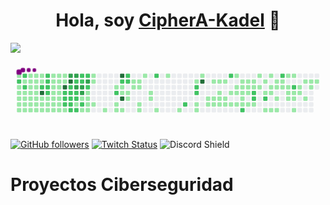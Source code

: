 <div align="center">
<h1 align="center">Hola, soy <a href=>CipherA-Kadel</a> 👋</h1>
</div>
<img src="https://img.freepik.com/free-photo/online-security-dark-background-3d-illustration_1419-2804.jpg?t=st=1727778935~exp=1727782535~hmac=4c65e4bee517736116671f739695a271dcfaa3660e645b3e79108c257ff21768&w=1800">

<svg viewBox="-16 -32 880 192" width="880" height="192" xmlns="http://www.w3.org/2000/svg"><desc>Generated with https://github.com/Platane/snk</desc><style>:root{--cb:#1b1f230a;--cs:purple;--ce:#ebedf0;--c0:#ebedf0;--c1:#9be9a8;--c2:#40c463;--c3:#30a14e;--c4:#216e39}.c{shape-rendering:geometricPrecision;fill:var(--ce);stroke-width:1px;stroke:var(--cb);animation:none 54700ms linear infinite;width:12px;height:12px}@keyframes c0{0.17%{fill:var(--c1)}0.19%,100%{fill:var(--ce)}}.c.c0{fill:var(--c1);animation-name:c0}@keyframes c1{55.2%{fill:var(--c2)}55.22%,100%{fill:var(--ce)}}.c.c1{fill:var(--c2);animation-name:c1}@keyframes c2{0.9%{fill:var(--c1)}0.92%,100%{fill:var(--ce)}}.c.c2{fill:var(--c1);animation-name:c2}@keyframes c3{1.09%{fill:var(--c1)}1.11%,100%{fill:var(--ce)}}.c.c3{fill:var(--c1);animation-name:c3}@keyframes c4{9.31%{fill:var(--c1)}9.33%,100%{fill:var(--ce)}}.c.c4{fill:var(--c1);animation-name:c4}@keyframes c5{9.5%{fill:var(--c1)}9.52%,100%{fill:var(--ce)}}.c.c5{fill:var(--c1);animation-name:c5}@keyframes c6{9.68%{fill:var(--c1)}9.7%,100%{fill:var(--ce)}}.c.c6{fill:var(--c1);animation-name:c6}@keyframes c7{54.83%{fill:var(--c2)}54.85%,100%{fill:var(--ce)}}.c.c7{fill:var(--c2);animation-name:c7}@keyframes c8{54.65%{fill:var(--c1)}54.67%,100%{fill:var(--ce)}}.c.c8{fill:var(--c1);animation-name:c8}@keyframes c9{55.57%{fill:var(--c2)}55.59%,100%{fill:var(--ce)}}.c.c9{fill:var(--c2);animation-name:c9}@keyframes ca{1.27%{fill:var(--c1)}1.29%,100%{fill:var(--ce)}}.c.ca{fill:var(--c1);animation-name:ca}@keyframes cb{9.13%{fill:var(--c1)}9.15%,100%{fill:var(--ce)}}.c.cb{fill:var(--c1);animation-name:cb}@keyframes cc{8.95%{fill:var(--c1)}8.97%,100%{fill:var(--ce)}}.c.cc{fill:var(--c1);animation-name:cc}@keyframes cd{9.86%{fill:var(--c1)}9.88%,100%{fill:var(--ce)}}.c.cd{fill:var(--c1);animation-name:cd}@keyframes ce{2.73%{fill:var(--c1)}2.75%,100%{fill:var(--ce)}}.c.ce{fill:var(--c1);animation-name:ce}@keyframes cf{2.92%{fill:var(--c1)}2.94%,100%{fill:var(--ce)}}.c.cf{fill:var(--c1);animation-name:cf}@keyframes cg{3.1%{fill:var(--c1)}3.12%,100%{fill:var(--ce)}}.c.cg{fill:var(--c1);animation-name:cg}@keyframes ch{1.45%{fill:var(--c1)}1.47%,100%{fill:var(--ce)}}.c.ch{fill:var(--c1);animation-name:ch}@keyframes ci{3.46%{fill:var(--c1)}3.48%,100%{fill:var(--ce)}}.c.ci{fill:var(--c1);animation-name:ci}@keyframes cj{8.77%{fill:var(--c1)}8.79%,100%{fill:var(--ce)}}.c.cj{fill:var(--c1);animation-name:cj}@keyframes ck{10.04%{fill:var(--c1)}10.06%,100%{fill:var(--ce)}}.c.ck{fill:var(--c1);animation-name:ck}@keyframes cl{2.55%{fill:var(--c1)}2.57%,100%{fill:var(--ce)}}.c.cl{fill:var(--c1);animation-name:cl}@keyframes cm{2%{fill:var(--c1)}2.02%,100%{fill:var(--ce)}}.c.cm{fill:var(--c1);animation-name:cm}@keyframes cn{1.82%{fill:var(--c1)}1.84%,100%{fill:var(--ce)}}.c.cn{fill:var(--c1);animation-name:cn}@keyframes co{1.64%{fill:var(--c1)}1.66%,100%{fill:var(--ce)}}.c.co{fill:var(--c1);animation-name:co}@keyframes cp{3.65%{fill:var(--c1)}3.67%,100%{fill:var(--ce)}}.c.cp{fill:var(--c1);animation-name:cp}@keyframes cq{8.58%{fill:var(--c1)}8.6%,100%{fill:var(--ce)}}.c.cq{fill:var(--c1);animation-name:cq}@keyframes cr{10.23%{fill:var(--c1)}10.25%,100%{fill:var(--ce)}}.c.cr{fill:var(--c1);animation-name:cr}@keyframes cs{2.37%{fill:var(--c1)}2.39%,100%{fill:var(--ce)}}.c.cs{fill:var(--c1);animation-name:cs}@keyframes ct{2.18%{fill:var(--c1)}2.2%,100%{fill:var(--ce)}}.c.ct{fill:var(--c1);animation-name:ct}@keyframes cu{56.11%{fill:var(--c2)}56.13%,100%{fill:var(--ce)}}.c.cu{fill:var(--c2);animation-name:cu}@keyframes cv{87.01%{fill:var(--c4)}87.03%,100%{fill:var(--ce)}}.c.cv{fill:var(--c4);animation-name:cv}@keyframes cw{3.83%{fill:var(--c1)}3.85%,100%{fill:var(--ce)}}.c.cw{fill:var(--c1);animation-name:cw}@keyframes cx{8.4%{fill:var(--c1)}8.42%,100%{fill:var(--ce)}}.c.cx{fill:var(--c1);animation-name:cx}@keyframes cy{10.41%{fill:var(--c1)}10.43%,100%{fill:var(--ce)}}.c.cy{fill:var(--c1);animation-name:cy}@keyframes cz{56.66%{fill:var(--c2)}56.68%,100%{fill:var(--ce)}}.c.cz{fill:var(--c2);animation-name:cz}@keyframes c10{56.48%{fill:var(--c2)}56.5%,100%{fill:var(--ce)}}.c.c10{fill:var(--c2);animation-name:c10}@keyframes c11{56.3%{fill:var(--c2)}56.32%,100%{fill:var(--ce)}}.c.c11{fill:var(--c2);animation-name:c11}@keyframes c12{57.58%{fill:var(--c2)}57.6%,100%{fill:var(--ce)}}.c.c12{fill:var(--c2);animation-name:c12}@keyframes c13{4.01%{fill:var(--c1)}4.03%,100%{fill:var(--ce)}}.c.c13{fill:var(--c1);animation-name:c13}@keyframes c14{8.22%{fill:var(--c1)}8.24%,100%{fill:var(--ce)}}.c.c14{fill:var(--c1);animation-name:c14}@keyframes c15{8.03%{fill:var(--c1)}8.05%,100%{fill:var(--ce)}}.c.c15{fill:var(--c1);animation-name:c15}@keyframes c16{5.66%{fill:var(--c1)}5.68%,100%{fill:var(--ce)}}.c.c16{fill:var(--c1);animation-name:c16}@keyframes c17{5.84%{fill:var(--c1)}5.86%,100%{fill:var(--ce)}}.c.c17{fill:var(--c1);animation-name:c17}@keyframes c18{6.02%{fill:var(--c1)}6.04%,100%{fill:var(--ce)}}.c.c18{fill:var(--c1);animation-name:c18}@keyframes c19{6.21%{fill:var(--c1)}6.23%,100%{fill:var(--ce)}}.c.c19{fill:var(--c1);animation-name:c19}@keyframes c1a{4.19%{fill:var(--c1)}4.21%,100%{fill:var(--ce)}}.c.c1a{fill:var(--c1);animation-name:c1a}@keyframes c1b{6.57%{fill:var(--c1)}6.59%,100%{fill:var(--ce)}}.c.c1b{fill:var(--c1);animation-name:c1b}@keyframes c1c{7.85%{fill:var(--c1)}7.87%,100%{fill:var(--ce)}}.c.c1c{fill:var(--c1);animation-name:c1c}@keyframes c1d{5.47%{fill:var(--c1)}5.49%,100%{fill:var(--ce)}}.c.c1d{fill:var(--c1);animation-name:c1d}@keyframes c1e{4.93%{fill:var(--c1)}4.95%,100%{fill:var(--ce)}}.c.c1e{fill:var(--c1);animation-name:c1e}@keyframes c1f{4.74%{fill:var(--c1)}4.76%,100%{fill:var(--ce)}}.c.c1f{fill:var(--c1);animation-name:c1f}@keyframes c1g{4.56%{fill:var(--c1)}4.58%,100%{fill:var(--ce)}}.c.c1g{fill:var(--c1);animation-name:c1g}@keyframes c1h{4.38%{fill:var(--c1)}4.4%,100%{fill:var(--ce)}}.c.c1h{fill:var(--c1);animation-name:c1h}@keyframes c1i{6.75%{fill:var(--c1)}6.77%,100%{fill:var(--ce)}}.c.c1i{fill:var(--c1);animation-name:c1i}@keyframes c1j{6.94%{fill:var(--c1)}6.96%,100%{fill:var(--ce)}}.c.c1j{fill:var(--c1);animation-name:c1j}@keyframes c1k{5.29%{fill:var(--c1)}5.31%,100%{fill:var(--ce)}}.c.c1k{fill:var(--c1);animation-name:c1k}@keyframes c1l{5.11%{fill:var(--c1)}5.13%,100%{fill:var(--ce)}}.c.c1l{fill:var(--c1);animation-name:c1l}@keyframes c1m{86.1%{fill:var(--c4)}86.12%,100%{fill:var(--ce)}}.c.c1m{fill:var(--c4);animation-name:c1m}@keyframes c1n{58.13%{fill:var(--c2)}58.15%,100%{fill:var(--ce)}}.c.c1n{fill:var(--c2);animation-name:c1n}@keyframes c1o{59.04%{fill:var(--c2)}59.06%,100%{fill:var(--ce)}}.c.c1o{fill:var(--c2);animation-name:c1o}@keyframes c1p{59.22%{fill:var(--c2)}59.24%,100%{fill:var(--ce)}}.c.c1p{fill:var(--c2);animation-name:c1p}@keyframes c1q{7.12%{fill:var(--c1)}7.14%,100%{fill:var(--ce)}}.c.c1q{fill:var(--c1);animation-name:c1q}@keyframes c1r{85.55%{fill:var(--c3)}85.57%,100%{fill:var(--ce)}}.c.c1r{fill:var(--c3);animation-name:c1r}@keyframes c1s{85.73%{fill:var(--c4)}85.75%,100%{fill:var(--ce)}}.c.c1s{fill:var(--c4);animation-name:c1s}@keyframes c1t{83.72%{fill:var(--c2)}83.74%,100%{fill:var(--ce)}}.c.c1t{fill:var(--c2);animation-name:c1t}@keyframes c1u{58.31%{fill:var(--c2)}58.33%,100%{fill:var(--ce)}}.c.c1u{fill:var(--c2);animation-name:c1u}@keyframes c1v{58.86%{fill:var(--c2)}58.88%,100%{fill:var(--ce)}}.c.c1v{fill:var(--c2);animation-name:c1v}@keyframes c1w{59.4%{fill:var(--c2)}59.42%,100%{fill:var(--ce)}}.c.c1w{fill:var(--c2);animation-name:c1w}@keyframes c1x{59.59%{fill:var(--c2)}59.61%,100%{fill:var(--ce)}}.c.c1x{fill:var(--c2);animation-name:c1x}@keyframes c1y{81.71%{fill:var(--c3)}81.73%,100%{fill:var(--ce)}}.c.c1y{fill:var(--c3);animation-name:c1y}@keyframes c1z{81.53%{fill:var(--c2)}81.55%,100%{fill:var(--ce)}}.c.c1z{fill:var(--c2);animation-name:c1z}@keyframes c20{83.9%{fill:var(--c3)}83.92%,100%{fill:var(--ce)}}.c.c20{fill:var(--c3);animation-name:c20}@keyframes c21{58.49%{fill:var(--c2)}58.51%,100%{fill:var(--ce)}}.c.c21{fill:var(--c2);animation-name:c21}@keyframes c22{51%{fill:var(--c2)}51.02%,100%{fill:var(--ce)}}.c.c22{fill:var(--c2);animation-name:c22}@keyframes c23{50.81%{fill:var(--c1)}50.83%,100%{fill:var(--ce)}}.c.c23{fill:var(--c1);animation-name:c23}@keyframes c24{59.77%{fill:var(--c2)}59.79%,100%{fill:var(--ce)}}.c.c24{fill:var(--c2);animation-name:c24}@keyframes c25{61.78%{fill:var(--c2)}61.8%,100%{fill:var(--ce)}}.c.c25{fill:var(--c2);animation-name:c25}@keyframes c26{81.34%{fill:var(--c2)}81.36%,100%{fill:var(--ce)}}.c.c26{fill:var(--c2);animation-name:c26}@keyframes c27{84.09%{fill:var(--c3)}84.11%,100%{fill:var(--ce)}}.c.c27{fill:var(--c3);animation-name:c27}@keyframes c28{84.27%{fill:var(--c3)}84.29%,100%{fill:var(--ce)}}.c.c28{fill:var(--c3);animation-name:c28}@keyframes c29{50.45%{fill:var(--c1)}50.47%,100%{fill:var(--ce)}}.c.c29{fill:var(--c1);animation-name:c29}@keyframes c2a{50.63%{fill:var(--c2)}50.65%,100%{fill:var(--ce)}}.c.c2a{fill:var(--c2);animation-name:c2a}@keyframes c2b{12.06%{fill:var(--c1)}12.08%,100%{fill:var(--ce)}}.c.c2b{fill:var(--c1);animation-name:c2b}@keyframes c2c{61.6%{fill:var(--c2)}61.62%,100%{fill:var(--ce)}}.c.c2c{fill:var(--c2);animation-name:c2c}@keyframes c2d{84.82%{fill:var(--c3)}84.84%,100%{fill:var(--ce)}}.c.c2d{fill:var(--c3);animation-name:c2d}@keyframes c2e{60.87%{fill:var(--c2)}60.89%,100%{fill:var(--ce)}}.c.c2e{fill:var(--c2);animation-name:c2e}@keyframes c2f{13.15%{fill:var(--c1)}13.17%,100%{fill:var(--ce)}}.c.c2f{fill:var(--c1);animation-name:c2f}@keyframes c2g{12.97%{fill:var(--c1)}12.99%,100%{fill:var(--ce)}}.c.c2g{fill:var(--c1);animation-name:c2g}@keyframes c2h{12.42%{fill:var(--c1)}12.44%,100%{fill:var(--ce)}}.c.c2h{fill:var(--c1);animation-name:c2h}@keyframes c2i{12.24%{fill:var(--c1)}12.26%,100%{fill:var(--ce)}}.c.c2i{fill:var(--c1);animation-name:c2i}@keyframes c2j{13.88%{fill:var(--c1)}13.9%,100%{fill:var(--ce)}}.c.c2j{fill:var(--c1);animation-name:c2j}@keyframes c2k{13.7%{fill:var(--c1)}13.72%,100%{fill:var(--ce)}}.c.c2k{fill:var(--c1);animation-name:c2k}@keyframes c2l{12.6%{fill:var(--c1)}12.62%,100%{fill:var(--ce)}}.c.c2l{fill:var(--c1);animation-name:c2l}@keyframes c2m{49.35%{fill:var(--c1)}49.37%,100%{fill:var(--ce)}}.c.c2m{fill:var(--c1);animation-name:c2m}@keyframes c2n{14.98%{fill:var(--c1)}15%,100%{fill:var(--ce)}}.c.c2n{fill:var(--c1);animation-name:c2n}@keyframes c2o{64.52%{fill:var(--c2)}64.54%,100%{fill:var(--ce)}}.c.c2o{fill:var(--c2);animation-name:c2o}@keyframes c2p{48.07%{fill:var(--c1)}48.09%,100%{fill:var(--ce)}}.c.c2p{fill:var(--c1);animation-name:c2p}@keyframes c2q{48.25%{fill:var(--c1)}48.27%,100%{fill:var(--ce)}}.c.c2q{fill:var(--c1);animation-name:c2q}@keyframes c2r{90.85%{fill:var(--c4)}90.87%,100%{fill:var(--ce)}}.c.c2r{fill:var(--c4);animation-name:c2r}@keyframes c2s{63.98%{fill:var(--c2)}64%,100%{fill:var(--ce)}}.c.c2s{fill:var(--c2);animation-name:c2s}@keyframes c2t{15.16%{fill:var(--c1)}15.18%,100%{fill:var(--ce)}}.c.c2t{fill:var(--c1);animation-name:c2t}@keyframes c2u{15.35%{fill:var(--c1)}15.37%,100%{fill:var(--ce)}}.c.c2u{fill:var(--c1);animation-name:c2u}@keyframes c2v{89.75%{fill:var(--c4)}89.77%,100%{fill:var(--ce)}}.c.c2v{fill:var(--c4);animation-name:c2v}@keyframes c2w{48.44%{fill:var(--c1)}48.46%,100%{fill:var(--ce)}}.c.c2w{fill:var(--c1);animation-name:c2w}@keyframes c2x{63.61%{fill:var(--c2)}63.63%,100%{fill:var(--ce)}}.c.c2x{fill:var(--c2);animation-name:c2x}@keyframes c2y{63.79%{fill:var(--c2)}63.81%,100%{fill:var(--ce)}}.c.c2y{fill:var(--c2);animation-name:c2y}@keyframes c2z{15.53%{fill:var(--c1)}15.55%,100%{fill:var(--ce)}}.c.c2z{fill:var(--c1);animation-name:c2z}@keyframes c30{15.71%{fill:var(--c1)}15.73%,100%{fill:var(--ce)}}.c.c30{fill:var(--c1);animation-name:c30}@keyframes c31{18.64%{fill:var(--c1)}18.66%,100%{fill:var(--ce)}}.c.c31{fill:var(--c1);animation-name:c31}@keyframes c32{18.82%{fill:var(--c1)}18.84%,100%{fill:var(--ce)}}.c.c32{fill:var(--c1);animation-name:c32}@keyframes c33{18.45%{fill:var(--c1)}18.47%,100%{fill:var(--ce)}}.c.c33{fill:var(--c1);animation-name:c33}@keyframes c34{18.27%{fill:var(--c1)}18.29%,100%{fill:var(--ce)}}.c.c34{fill:var(--c1);animation-name:c34}@keyframes c35{16.26%{fill:var(--c1)}16.28%,100%{fill:var(--ce)}}.c.c35{fill:var(--c1);animation-name:c35}@keyframes c36{16.44%{fill:var(--c1)}16.46%,100%{fill:var(--ce)}}.c.c36{fill:var(--c1);animation-name:c36}@keyframes c37{19.55%{fill:var(--c1)}19.57%,100%{fill:var(--ce)}}.c.c37{fill:var(--c1);animation-name:c37}@keyframes c38{17.72%{fill:var(--c1)}17.74%,100%{fill:var(--ce)}}.c.c38{fill:var(--c1);animation-name:c38}@keyframes c39{17.54%{fill:var(--c1)}17.56%,100%{fill:var(--ce)}}.c.c39{fill:var(--c1);animation-name:c39}@keyframes c3a{66.35%{fill:var(--c2)}66.37%,100%{fill:var(--ce)}}.c.c3a{fill:var(--c2);animation-name:c3a}@keyframes c3b{16.99%{fill:var(--c1)}17.01%,100%{fill:var(--ce)}}.c.c3b{fill:var(--c1);animation-name:c3b}@keyframes c3c{20.65%{fill:var(--c1)}20.67%,100%{fill:var(--ce)}}.c.c3c{fill:var(--c1);animation-name:c3c}@keyframes c3d{42.95%{fill:var(--c1)}42.97%,100%{fill:var(--ce)}}.c.c3d{fill:var(--c1);animation-name:c3d}@keyframes c3e{68.91%{fill:var(--c2)}68.93%,100%{fill:var(--ce)}}.c.c3e{fill:var(--c2);animation-name:c3e}@keyframes c3f{44.41%{fill:var(--c1)}44.43%,100%{fill:var(--ce)}}.c.c3f{fill:var(--c1);animation-name:c3f}@keyframes c3g{68%{fill:var(--c2)}68.02%,100%{fill:var(--ce)}}.c.c3g{fill:var(--c2);animation-name:c3g}@keyframes c3h{68.18%{fill:var(--c2)}68.2%,100%{fill:var(--ce)}}.c.c3h{fill:var(--c2);animation-name:c3h}@keyframes c3i{42.22%{fill:var(--c1)}42.24%,100%{fill:var(--ce)}}.c.c3i{fill:var(--c1);animation-name:c3i}@keyframes c3j{42.04%{fill:var(--c1)}42.06%,100%{fill:var(--ce)}}.c.c3j{fill:var(--c1);animation-name:c3j}@keyframes c3k{21.75%{fill:var(--c1)}21.77%,100%{fill:var(--ce)}}.c.c3k{fill:var(--c1);animation-name:c3k}@keyframes c3l{93.59%{fill:var(--c4)}93.61%,100%{fill:var(--ce)}}.c.c3l{fill:var(--c4);animation-name:c3l}@keyframes c3m{40.58%{fill:var(--c1)}40.6%,100%{fill:var(--ce)}}.c.c3m{fill:var(--c1);animation-name:c3m}@keyframes c3n{40.76%{fill:var(--c1)}40.78%,100%{fill:var(--ce)}}.c.c3n{fill:var(--c1);animation-name:c3n}@keyframes c3o{22.29%{fill:var(--c1)}22.31%,100%{fill:var(--ce)}}.c.c3o{fill:var(--c1);animation-name:c3o}@keyframes c3p{40.39%{fill:var(--c1)}40.41%,100%{fill:var(--ce)}}.c.c3p{fill:var(--c1);animation-name:c3p}@keyframes c3q{40.94%{fill:var(--c1)}40.96%,100%{fill:var(--ce)}}.c.c3q{fill:var(--c1);animation-name:c3q}@keyframes c3r{22.48%{fill:var(--c1)}22.5%,100%{fill:var(--ce)}}.c.c3r{fill:var(--c1);animation-name:c3r}@keyframes c3s{38.93%{fill:var(--c1)}38.95%,100%{fill:var(--ce)}}.c.c3s{fill:var(--c1);animation-name:c3s}@keyframes c3t{39.11%{fill:var(--c1)}39.13%,100%{fill:var(--ce)}}.c.c3t{fill:var(--c1);animation-name:c3t}@keyframes c3u{41.12%{fill:var(--c1)}41.14%,100%{fill:var(--ce)}}.c.c3u{fill:var(--c1);animation-name:c3u}@keyframes c3v{22.66%{fill:var(--c1)}22.68%,100%{fill:var(--ce)}}.c.c3v{fill:var(--c1);animation-name:c3v}@keyframes c3w{39.3%{fill:var(--c1)}39.32%,100%{fill:var(--ce)}}.c.c3w{fill:var(--c1);animation-name:c3w}@keyframes c3x{39.48%{fill:var(--c1)}39.5%,100%{fill:var(--ce)}}.c.c3x{fill:var(--c1);animation-name:c3x}@keyframes c3y{76.04%{fill:var(--c2)}76.06%,100%{fill:var(--ce)}}.c.c3y{fill:var(--c2);animation-name:c3y}@keyframes c3z{38.56%{fill:var(--c1)}38.58%,100%{fill:var(--ce)}}.c.c3z{fill:var(--c1);animation-name:c3z}@keyframes c40{39.66%{fill:var(--c1)}39.68%,100%{fill:var(--ce)}}.c.c40{fill:var(--c1);animation-name:c40}@keyframes c41{37.83%{fill:var(--c1)}37.85%,100%{fill:var(--ce)}}.c.c41{fill:var(--c1);animation-name:c41}@keyframes c42{30.15%{fill:var(--c1)}30.17%,100%{fill:var(--ce)}}.c.c42{fill:var(--c1);animation-name:c42}@keyframes c43{30.34%{fill:var(--c1)}30.36%,100%{fill:var(--ce)}}.c.c43{fill:var(--c1);animation-name:c43}@keyframes c44{31.43%{fill:var(--c1)}31.45%,100%{fill:var(--ce)}}.c.c44{fill:var(--c1);animation-name:c44}@keyframes c45{23.21%{fill:var(--c1)}23.23%,100%{fill:var(--ce)}}.c.c45{fill:var(--c1);animation-name:c45}@keyframes c46{29.97%{fill:var(--c1)}29.99%,100%{fill:var(--ce)}}.c.c46{fill:var(--c1);animation-name:c46}@keyframes c47{30.52%{fill:var(--c1)}30.54%,100%{fill:var(--ce)}}.c.c47{fill:var(--c1);animation-name:c47}@keyframes c48{31.07%{fill:var(--c1)}31.09%,100%{fill:var(--ce)}}.c.c48{fill:var(--c1);animation-name:c48}@keyframes c49{31.62%{fill:var(--c1)}31.64%,100%{fill:var(--ce)}}.c.c49{fill:var(--c1);animation-name:c49}@keyframes c4a{70.92%{fill:var(--c2)}70.94%,100%{fill:var(--ce)}}.c.c4a{fill:var(--c2);animation-name:c4a}@keyframes c4b{23.39%{fill:var(--c1)}23.41%,100%{fill:var(--ce)}}.c.c4b{fill:var(--c1);animation-name:c4b}@keyframes c4c{29.79%{fill:var(--c1)}29.81%,100%{fill:var(--ce)}}.c.c4c{fill:var(--c1);animation-name:c4c}@keyframes c4d{30.7%{fill:var(--c1)}30.72%,100%{fill:var(--ce)}}.c.c4d{fill:var(--c1);animation-name:c4d}@keyframes c4e{31.8%{fill:var(--c1)}31.82%,100%{fill:var(--ce)}}.c.c4e{fill:var(--c1);animation-name:c4e}@keyframes c4f{23.57%{fill:var(--c1)}23.59%,100%{fill:var(--ce)}}.c.c4f{fill:var(--c1);animation-name:c4f}@keyframes c4g{29.61%{fill:var(--c1)}29.63%,100%{fill:var(--ce)}}.c.c4g{fill:var(--c1);animation-name:c4g}@keyframes c4h{71.84%{fill:var(--c2)}71.86%,100%{fill:var(--ce)}}.c.c4h{fill:var(--c2);animation-name:c4h}@keyframes c4i{71.65%{fill:var(--c2)}71.67%,100%{fill:var(--ce)}}.c.c4i{fill:var(--c2);animation-name:c4i}@keyframes c4j{31.98%{fill:var(--c1)}32%,100%{fill:var(--ce)}}.c.c4j{fill:var(--c1);animation-name:c4j}@keyframes c4k{37.1%{fill:var(--c1)}37.12%,100%{fill:var(--ce)}}.c.c4k{fill:var(--c1);animation-name:c4k}@keyframes c4l{29.42%{fill:var(--c1)}29.44%,100%{fill:var(--ce)}}.c.c4l{fill:var(--c1);animation-name:c4l}@keyframes c4m{23.94%{fill:var(--c1)}23.96%,100%{fill:var(--ce)}}.c.c4m{fill:var(--c1);animation-name:c4m}@keyframes c4n{29.06%{fill:var(--c1)}29.08%,100%{fill:var(--ce)}}.c.c4n{fill:var(--c1);animation-name:c4n}@keyframes c4o{72.38%{fill:var(--c2)}72.4%,100%{fill:var(--ce)}}.c.c4o{fill:var(--c2);animation-name:c4o}@keyframes c4p{32.53%{fill:var(--c1)}32.55%,100%{fill:var(--ce)}}.c.c4p{fill:var(--c1);animation-name:c4p}@keyframes c4q{36.74%{fill:var(--c1)}36.76%,100%{fill:var(--ce)}}.c.c4q{fill:var(--c1);animation-name:c4q}@keyframes c4r{28.69%{fill:var(--c1)}28.71%,100%{fill:var(--ce)}}.c.c4r{fill:var(--c1);animation-name:c4r}@keyframes c4s{28.87%{fill:var(--c1)}28.89%,100%{fill:var(--ce)}}.c.c4s{fill:var(--c1);animation-name:c4s}@keyframes c4t{32.71%{fill:var(--c1)}32.73%,100%{fill:var(--ce)}}.c.c4t{fill:var(--c1);animation-name:c4t}@keyframes c4u{24.3%{fill:var(--c1)}24.32%,100%{fill:var(--ce)}}.c.c4u{fill:var(--c1);animation-name:c4u}@keyframes c4v{28.51%{fill:var(--c1)}28.53%,100%{fill:var(--ce)}}.c.c4v{fill:var(--c1);animation-name:c4v}@keyframes c4w{33.26%{fill:var(--c1)}33.28%,100%{fill:var(--ce)}}.c.c4w{fill:var(--c1);animation-name:c4w}@keyframes c4x{32.9%{fill:var(--c1)}32.92%,100%{fill:var(--ce)}}.c.c4x{fill:var(--c1);animation-name:c4x}@keyframes c4y{74.4%{fill:var(--c2)}74.42%,100%{fill:var(--ce)}}.c.c4y{fill:var(--c2);animation-name:c4y}@keyframes c4z{24.49%{fill:var(--c1)}24.51%,100%{fill:var(--ce)}}.c.c4z{fill:var(--c1);animation-name:c4z}@keyframes c50{24.67%{fill:var(--c1)}24.69%,100%{fill:var(--ce)}}.c.c50{fill:var(--c1);animation-name:c50}@keyframes c51{27.78%{fill:var(--c1)}27.8%,100%{fill:var(--ce)}}.c.c51{fill:var(--c1);animation-name:c51}@keyframes c52{24.85%{fill:var(--c1)}24.87%,100%{fill:var(--ce)}}.c.c52{fill:var(--c1);animation-name:c52}@keyframes c53{25.04%{fill:var(--c1)}25.06%,100%{fill:var(--ce)}}.c.c53{fill:var(--c1);animation-name:c53}@keyframes c54{33.63%{fill:var(--c1)}33.65%,100%{fill:var(--ce)}}.c.c54{fill:var(--c1);animation-name:c54}@keyframes c55{27.6%{fill:var(--c1)}27.62%,100%{fill:var(--ce)}}.c.c55{fill:var(--c1);animation-name:c55}@keyframes c56{73.66%{fill:var(--c2)}73.68%,100%{fill:var(--ce)}}.c.c56{fill:var(--c2);animation-name:c56}@keyframes c57{25.22%{fill:var(--c1)}25.24%,100%{fill:var(--ce)}}.c.c57{fill:var(--c1);animation-name:c57}@keyframes c58{33.81%{fill:var(--c1)}33.83%,100%{fill:var(--ce)}}.c.c58{fill:var(--c1);animation-name:c58}@keyframes c59{34.91%{fill:var(--c1)}34.93%,100%{fill:var(--ce)}}.c.c59{fill:var(--c1);animation-name:c59}@keyframes c5a{25.58%{fill:var(--c1)}25.6%,100%{fill:var(--ce)}}.c.c5a{fill:var(--c1);animation-name:c5a}@keyframes c5b{25.4%{fill:var(--c1)}25.42%,100%{fill:var(--ce)}}.c.c5b{fill:var(--c1);animation-name:c5b}@keyframes c5c{27.05%{fill:var(--c1)}27.07%,100%{fill:var(--ce)}}.c.c5c{fill:var(--c1);animation-name:c5c}@keyframes c5d{34.18%{fill:var(--c1)}34.2%,100%{fill:var(--ce)}}.c.c5d{fill:var(--c1);animation-name:c5d}@keyframes c5e{26.13%{fill:var(--c1)}26.15%,100%{fill:var(--ce)}}.c.c5e{fill:var(--c1);animation-name:c5e}@keyframes c5f{25.95%{fill:var(--c1)}25.97%,100%{fill:var(--ce)}}.c.c5f{fill:var(--c1);animation-name:c5f}@keyframes c5g{26.32%{fill:var(--c1)}26.34%,100%{fill:var(--ce)}}.c.c5g{fill:var(--c1);animation-name:c5g}.u{transform-origin:0 0;transform:scale(0,1);animation:none linear 54700ms infinite}@keyframes u0{0.17%{transform:scale(0.000,1)}0.19%,0.9%{transform:scale(0.007,1)}0.92%,1.09%{transform:scale(0.014,1)}1.11%,1.27%{transform:scale(0.021,1)}1.29%,1.45%{transform:scale(0.028,1)}1.47%,1.64%{transform:scale(0.035,1)}1.66%,1.82%{transform:scale(0.042,1)}1.84%,2%{transform:scale(0.049,1)}2.02%,2.18%{transform:scale(0.056,1)}2.2%,2.37%{transform:scale(0.063,1)}2.39%,2.55%{transform:scale(0.070,1)}2.57%,2.73%{transform:scale(0.077,1)}2.75%,2.92%{transform:scale(0.084,1)}2.94%,3.1%{transform:scale(0.091,1)}3.12%,3.46%{transform:scale(0.098,1)}3.48%,3.65%{transform:scale(0.105,1)}3.67%,3.83%{transform:scale(0.112,1)}3.85%,4.01%{transform:scale(0.119,1)}4.03%,4.19%{transform:scale(0.126,1)}4.21%,4.38%{transform:scale(0.133,1)}4.4%,4.56%{transform:scale(0.140,1)}4.58%,4.74%{transform:scale(0.147,1)}4.76%,4.93%{transform:scale(0.154,1)}4.95%,5.11%{transform:scale(0.161,1)}5.13%,5.29%{transform:scale(0.168,1)}5.31%,5.47%{transform:scale(0.175,1)}5.49%,5.66%{transform:scale(0.182,1)}5.68%,5.84%{transform:scale(0.189,1)}5.86%,6.02%{transform:scale(0.196,1)}6.04%,6.21%{transform:scale(0.203,1)}6.23%,6.57%{transform:scale(0.210,1)}6.59%,6.75%{transform:scale(0.217,1)}6.77%,6.94%{transform:scale(0.224,1)}6.96%,7.12%{transform:scale(0.231,1)}7.14%,7.85%{transform:scale(0.238,1)}7.87%,8.03%{transform:scale(0.245,1)}8.05%,8.22%{transform:scale(0.252,1)}8.24%,8.4%{transform:scale(0.259,1)}8.42%,8.58%{transform:scale(0.266,1)}8.6%,8.77%{transform:scale(0.273,1)}8.79%,8.95%{transform:scale(0.280,1)}8.97%,9.13%{transform:scale(0.287,1)}9.15%,9.31%{transform:scale(0.294,1)}9.33%,9.5%{transform:scale(0.301,1)}9.52%,9.68%{transform:scale(0.308,1)}9.7%,9.86%{transform:scale(0.315,1)}9.88%,10.04%{transform:scale(0.322,1)}10.06%,10.23%{transform:scale(0.329,1)}10.25%,10.41%{transform:scale(0.336,1)}10.43%,12.06%{transform:scale(0.343,1)}12.08%,12.24%{transform:scale(0.350,1)}12.26%,12.42%{transform:scale(0.357,1)}12.44%,12.6%{transform:scale(0.364,1)}12.62%,12.97%{transform:scale(0.371,1)}12.99%,13.15%{transform:scale(0.378,1)}13.17%,13.7%{transform:scale(0.385,1)}13.72%,13.88%{transform:scale(0.392,1)}13.9%,14.98%{transform:scale(0.399,1)}15%,15.16%{transform:scale(0.406,1)}15.18%,15.35%{transform:scale(0.413,1)}15.37%,15.53%{transform:scale(0.420,1)}15.55%,15.71%{transform:scale(0.427,1)}15.73%,16.26%{transform:scale(0.434,1)}16.28%,16.44%{transform:scale(0.441,1)}16.46%,16.99%{transform:scale(0.448,1)}17.01%,17.54%{transform:scale(0.455,1)}17.56%,17.72%{transform:scale(0.462,1)}17.74%,18.27%{transform:scale(0.469,1)}18.29%,18.45%{transform:scale(0.476,1)}18.47%,18.64%{transform:scale(0.483,1)}18.66%,18.82%{transform:scale(0.490,1)}18.84%,19.55%{transform:scale(0.497,1)}19.57%,20.65%{transform:scale(0.503,1)}20.67%,21.75%{transform:scale(0.510,1)}21.77%,22.29%{transform:scale(0.517,1)}22.31%,22.48%{transform:scale(0.524,1)}22.5%,22.66%{transform:scale(0.531,1)}22.68%,23.21%{transform:scale(0.538,1)}23.23%,23.39%{transform:scale(0.545,1)}23.41%,23.57%{transform:scale(0.552,1)}23.59%,23.94%{transform:scale(0.559,1)}23.96%,24.3%{transform:scale(0.566,1)}24.32%,24.49%{transform:scale(0.573,1)}24.51%,24.67%{transform:scale(0.580,1)}24.69%,24.85%{transform:scale(0.587,1)}24.87%,25.04%{transform:scale(0.594,1)}25.06%,25.22%{transform:scale(0.601,1)}25.24%,25.4%{transform:scale(0.608,1)}25.42%,25.58%{transform:scale(0.615,1)}25.6%,25.95%{transform:scale(0.622,1)}25.97%,26.13%{transform:scale(0.629,1)}26.15%,26.32%{transform:scale(0.636,1)}26.34%,27.05%{transform:scale(0.643,1)}27.07%,27.6%{transform:scale(0.650,1)}27.62%,27.78%{transform:scale(0.657,1)}27.8%,28.51%{transform:scale(0.664,1)}28.53%,28.69%{transform:scale(0.671,1)}28.71%,28.87%{transform:scale(0.678,1)}28.89%,29.06%{transform:scale(0.685,1)}29.08%,29.42%{transform:scale(0.692,1)}29.44%,29.61%{transform:scale(0.699,1)}29.63%,29.79%{transform:scale(0.706,1)}29.81%,29.97%{transform:scale(0.713,1)}29.99%,30.15%{transform:scale(0.720,1)}30.17%,30.34%{transform:scale(0.727,1)}30.36%,30.52%{transform:scale(0.734,1)}30.54%,30.7%{transform:scale(0.741,1)}30.72%,31.07%{transform:scale(0.748,1)}31.09%,31.43%{transform:scale(0.755,1)}31.45%,31.62%{transform:scale(0.762,1)}31.64%,31.8%{transform:scale(0.769,1)}31.82%,31.98%{transform:scale(0.776,1)}32%,32.53%{transform:scale(0.783,1)}32.55%,32.71%{transform:scale(0.790,1)}32.73%,32.9%{transform:scale(0.797,1)}32.92%,33.26%{transform:scale(0.804,1)}33.28%,33.63%{transform:scale(0.811,1)}33.65%,33.81%{transform:scale(0.818,1)}33.83%,34.18%{transform:scale(0.825,1)}34.2%,34.91%{transform:scale(0.832,1)}34.93%,36.74%{transform:scale(0.839,1)}36.76%,37.1%{transform:scale(0.846,1)}37.12%,37.83%{transform:scale(0.853,1)}37.85%,38.56%{transform:scale(0.860,1)}38.58%,38.93%{transform:scale(0.867,1)}38.95%,39.11%{transform:scale(0.874,1)}39.13%,39.3%{transform:scale(0.881,1)}39.32%,39.48%{transform:scale(0.888,1)}39.5%,39.66%{transform:scale(0.895,1)}39.68%,40.39%{transform:scale(0.902,1)}40.41%,40.58%{transform:scale(0.909,1)}40.6%,40.76%{transform:scale(0.916,1)}40.78%,40.94%{transform:scale(0.923,1)}40.96%,41.12%{transform:scale(0.930,1)}41.14%,42.04%{transform:scale(0.937,1)}42.06%,42.22%{transform:scale(0.944,1)}42.24%,42.95%{transform:scale(0.951,1)}42.97%,44.41%{transform:scale(0.958,1)}44.43%,48.07%{transform:scale(0.965,1)}48.09%,48.25%{transform:scale(0.972,1)}48.27%,48.44%{transform:scale(0.979,1)}48.46%,49.35%{transform:scale(0.986,1)}49.37%,50.45%{transform:scale(0.993,1)}50.47%,100%{transform:scale(1.000,1)}}.u.u0{fill:var(--c1);animation-name:u0;transform-origin:0.0px 0}@keyframes u1{50.63%{transform:scale(0.000,1)}50.65%,100%{transform:scale(1.000,1)}}.u.u1{fill:var(--c2);animation-name:u1;transform-origin:615.6px 0}@keyframes u2{50.81%{transform:scale(0.000,1)}50.83%,100%{transform:scale(1.000,1)}}.u.u2{fill:var(--c1);animation-name:u2;transform-origin:619.9px 0}@keyframes u3{51%{transform:scale(0.000,1)}51.02%,100%{transform:scale(1.000,1)}}.u.u3{fill:var(--c2);animation-name:u3;transform-origin:624.2px 0}@keyframes u4{54.65%{transform:scale(0.000,1)}54.67%,100%{transform:scale(1.000,1)}}.u.u4{fill:var(--c1);animation-name:u4;transform-origin:628.5px 0}@keyframes u5{54.83%{transform:scale(0.000,1)}54.85%,55.2%{transform:scale(0.027,1)}55.22%,55.57%{transform:scale(0.054,1)}55.59%,56.11%{transform:scale(0.081,1)}56.13%,56.3%{transform:scale(0.108,1)}56.32%,56.48%{transform:scale(0.135,1)}56.5%,56.66%{transform:scale(0.162,1)}56.68%,57.58%{transform:scale(0.189,1)}57.6%,58.13%{transform:scale(0.216,1)}58.15%,58.31%{transform:scale(0.243,1)}58.33%,58.49%{transform:scale(0.270,1)}58.51%,58.86%{transform:scale(0.297,1)}58.88%,59.04%{transform:scale(0.324,1)}59.06%,59.22%{transform:scale(0.351,1)}59.24%,59.4%{transform:scale(0.378,1)}59.42%,59.59%{transform:scale(0.405,1)}59.61%,59.77%{transform:scale(0.432,1)}59.79%,60.87%{transform:scale(0.459,1)}60.89%,61.6%{transform:scale(0.486,1)}61.62%,61.78%{transform:scale(0.514,1)}61.8%,63.61%{transform:scale(0.541,1)}63.63%,63.79%{transform:scale(0.568,1)}63.81%,63.98%{transform:scale(0.595,1)}64%,64.52%{transform:scale(0.622,1)}64.54%,66.35%{transform:scale(0.649,1)}66.37%,68%{transform:scale(0.676,1)}68.02%,68.18%{transform:scale(0.703,1)}68.2%,68.91%{transform:scale(0.730,1)}68.93%,70.92%{transform:scale(0.757,1)}70.94%,71.65%{transform:scale(0.784,1)}71.67%,71.84%{transform:scale(0.811,1)}71.86%,72.38%{transform:scale(0.838,1)}72.4%,73.66%{transform:scale(0.865,1)}73.68%,74.4%{transform:scale(0.892,1)}74.42%,76.04%{transform:scale(0.919,1)}76.06%,81.34%{transform:scale(0.946,1)}81.36%,81.53%{transform:scale(0.973,1)}81.55%,100%{transform:scale(1.000,1)}}.u.u5{fill:var(--c2);animation-name:u5;transform-origin:632.8px 0}@keyframes u6{81.71%{transform:scale(0.000,1)}81.73%,100%{transform:scale(1.000,1)}}.u.u6{fill:var(--c3);animation-name:u6;transform-origin:792.0px 0}@keyframes u7{83.72%{transform:scale(0.000,1)}83.74%,100%{transform:scale(1.000,1)}}.u.u7{fill:var(--c2);animation-name:u7;transform-origin:796.3px 0}@keyframes u8{83.9%{transform:scale(0.000,1)}83.92%,84.09%{transform:scale(0.200,1)}84.11%,84.27%{transform:scale(0.400,1)}84.29%,84.82%{transform:scale(0.600,1)}84.84%,85.55%{transform:scale(0.800,1)}85.57%,100%{transform:scale(1.000,1)}}.u.u8{fill:var(--c3);animation-name:u8;transform-origin:800.6px 0}@keyframes u9{85.73%{transform:scale(0.000,1)}85.75%,86.1%{transform:scale(0.167,1)}86.12%,87.01%{transform:scale(0.333,1)}87.03%,89.75%{transform:scale(0.500,1)}89.77%,90.85%{transform:scale(0.667,1)}90.87%,93.59%{transform:scale(0.833,1)}93.61%,100%{transform:scale(1.000,1)}}.u.u9{fill:var(--c4);animation-name:u9;transform-origin:822.2px 0}.s{shape-rendering:geometricPrecision;fill:var(--cs);animation:none linear 54700ms infinite}@keyframes s0{0%,99.82%{transform:translate(0px,-16px)}0.18%,55.03%{transform:translate(0px,0px)}0.37%{transform:translate(-16px,0px)}0.73%{transform:translate(-16px,32px)}0.91%{transform:translate(0px,32px)}1.1%{transform:translate(0px,48px)}1.65%{transform:translate(48px,48px)}2.01%{transform:translate(48px,16px)}2.19%{transform:translate(64px,16px)}2.38%{transform:translate(64px,0px)}2.74%{transform:translate(32px,0px)}3.47%{transform:translate(32px,64px)}4.39%{transform:translate(112px,64px)}4.94%{transform:translate(112px,16px)}5.12%,85.92%{transform:translate(128px,16px)}5.3%{transform:translate(128px,0px)}5.67%,56.86%{transform:translate(96px,0px)}6.58%{transform:translate(96px,80px)}6.76%{transform:translate(112px,80px)}6.95%,7.68%{transform:translate(112px,96px)}7.13%,11.15%{transform:translate(128px,96px)}7.31%,11.33%{transform:translate(128px,112px)}7.5%{transform:translate(112px,112px)}8.04%{transform:translate(80px,96px)}8.23%{transform:translate(80px,80px)}8.96%{transform:translate(16px,80px)}9.14%{transform:translate(16px,64px)}9.32%{transform:translate(0px,64px)}9.69%{transform:translate(0px,96px)}11.88%,51.74%{transform:translate(176px,112px)}12.07%{transform:translate(176px,96px)}12.25%,49.91%,60.15%{transform:translate(192px,96px)}12.43%{transform:translate(192px,80px)}12.61%{transform:translate(208px,80px)}12.8%{transform:translate(208px,64px)}12.98%,50.27%{transform:translate(192px,64px)}13.16%,84.46%{transform:translate(192px,48px)}13.35%{transform:translate(208px,48px)}13.89%,61.43%,97.26%{transform:translate(208px,0px)}14.63%,80.07%{transform:translate(272px,0px)}14.99%{transform:translate(272px,32px)}15.17%{transform:translate(288px,32px)}15.36%,89.58%{transform:translate(288px,48px)}15.54%{transform:translate(304px,48px)}15.72%,89.95%{transform:translate(304px,64px)}16.09%{transform:translate(336px,64px)}16.45%{transform:translate(336px,96px)}17%{transform:translate(384px,96px)}17.37%{transform:translate(384px,64px)}17.55%{transform:translate(368px,64px)}17.92%{transform:translate(368px,32px)}18.28%{transform:translate(336px,32px)}18.46%{transform:translate(336px,16px)}18.65%,46.8%{transform:translate(320px,16px)}18.83%,46.98%{transform:translate(320px,32px)}19.2%{transform:translate(352px,32px)}19.56%{transform:translate(352px,0px)}19.74%{transform:translate(368px,0px)}19.93%{transform:translate(368px,-16px)}20.48%{transform:translate(416px,-16px)}20.66%{transform:translate(416px,0px)}22.12%{transform:translate(544px,0px)}22.3%{transform:translate(544px,16px)}24.5%{transform:translate(736px,16px)}24.68%{transform:translate(736px,32px)}24.86%{transform:translate(752px,32px)}25.05%{transform:translate(752px,48px)}25.41%{transform:translate(784px,48px)}25.59%{transform:translate(784px,32px)}25.96%{transform:translate(816px,32px)}26.14%{transform:translate(816px,16px)}26.33%{transform:translate(832px,16px)}26.51%{transform:translate(832px,0px)}26.87%{transform:translate(800px,0px)}27.06%{transform:translate(800px,16px)}27.24%{transform:translate(784px,16px)}27.42%{transform:translate(784px,0px)}27.79%{transform:translate(752px,0px)}27.97%,36.01%{transform:translate(752px,16px)}28.34%,36.38%{transform:translate(720px,16px)}28.52%{transform:translate(720px,32px)}28.7%{transform:translate(704px,32px)}28.88%{transform:translate(704px,48px)}29.07%,72.21%{transform:translate(688px,48px)}29.25%{transform:translate(688px,32px)}30.16%{transform:translate(608px,32px)}30.35%{transform:translate(608px,48px)}30.71%{transform:translate(640px,48px)}30.9%{transform:translate(640px,64px)}31.26%{transform:translate(608px,64px)}31.44%{transform:translate(608px,80px)}32.36%{transform:translate(688px,80px)}32.54%{transform:translate(688px,96px)}32.91%{transform:translate(720px,96px)}33.27%{transform:translate(720px,64px)}34.19%{transform:translate(800px,64px)}34.37%{transform:translate(800px,80px)}34.73%{transform:translate(768px,80px)}34.92%{transform:translate(768px,96px)}35.1%{transform:translate(752px,96px)}36.56%{transform:translate(720px,0px)}37.84%{transform:translate(608px,0px)}38.03%{transform:translate(608px,16px)}38.21%{transform:translate(592px,16px)}38.57%{transform:translate(592px,48px)}38.94%{transform:translate(560px,48px)}39.12%{transform:translate(560px,64px)}39.31%{transform:translate(576px,64px)}39.49%{transform:translate(576px,80px)}39.67%{transform:translate(592px,80px)}39.85%{transform:translate(592px,64px)}40.59%{transform:translate(528px,64px)}40.77%{transform:translate(528px,80px)}41.13%{transform:translate(560px,80px)}41.32%{transform:translate(560px,96px)}42.05%{transform:translate(496px,96px)}42.23%{transform:translate(496px,80px)}42.41%{transform:translate(480px,80px)}42.6%{transform:translate(480px,96px)}42.96%{transform:translate(448px,96px)}43.33%{transform:translate(448px,64px)}43.69%{transform:translate(480px,64px)}44.24%{transform:translate(480px,16px)}44.42%{transform:translate(496px,16px)}44.61%,67.64%{transform:translate(496px,0px)}45.7%{transform:translate(400px,0px)}45.89%{transform:translate(400px,16px)}47.17%{transform:translate(304px,32px)}47.71%{transform:translate(304px,80px)}48.08%{transform:translate(272px,80px)}48.26%{transform:translate(272px,96px)}48.45%{transform:translate(288px,96px)}48.63%{transform:translate(288px,80px)}49.18%{transform:translate(240px,80px)}49.36%{transform:translate(240px,96px)}50.46%,51.19%{transform:translate(176px,64px)}50.64%{transform:translate(176px,80px)}50.82%{transform:translate(160px,80px)}51.01%,58.68%{transform:translate(160px,64px)}53.38%{transform:translate(32px,112px)}54.48%{transform:translate(32px,16px)}54.66%,55.39%{transform:translate(16px,16px)}54.84%{transform:translate(16px,0px)}55.21%{transform:translate(0px,16px)}55.58%{transform:translate(16px,32px)}56.31%{transform:translate(80px,32px)}56.67%{transform:translate(80px,0px)}57.04%{transform:translate(96px,16px)}57.22%{transform:translate(80px,16px)}57.59%{transform:translate(80px,48px)}58.5%{transform:translate(160px,48px)}59.05%{transform:translate(128px,64px)}59.23%{transform:translate(128px,80px)}59.41%{transform:translate(144px,80px)}59.6%{transform:translate(144px,96px)}60.88%{transform:translate(192px,32px)}61.06%{transform:translate(208px,32px)}61.79%,81.17%{transform:translate(176px,0px)}61.97%{transform:translate(176px,-16px)}63.44%,79.52%{transform:translate(304px,-16px)}63.8%{transform:translate(304px,16px)}64.17%{transform:translate(272px,16px)}64.53%{transform:translate(272px,48px)}65.81%{transform:translate(384px,48px)}66.36%{transform:translate(384px,0px)}68.19%{transform:translate(496px,48px)}68.56%{transform:translate(464px,48px)}68.92%{transform:translate(464px,80px)}70.75%{transform:translate(624px,80px)}70.93%{transform:translate(624px,96px)}71.3%{transform:translate(656px,96px)}71.85%{transform:translate(656px,48px)}72.39%{transform:translate(688px,64px)}73.31%{transform:translate(768px,64px)}74.04%{transform:translate(768px,0px)}79.34%,90.68%{transform:translate(304px,0px)}79.89%{transform:translate(272px,-16px)}81.35%{transform:translate(176px,16px)}81.54%{transform:translate(160px,16px)}81.9%{transform:translate(160px,-16px)}82.45%{transform:translate(112px,-16px)}83.18%{transform:translate(112px,48px)}83.55%{transform:translate(144px,48px)}83.73%{transform:translate(144px,32px)}84.1%{transform:translate(176px,32px)}84.28%{transform:translate(176px,48px)}85.01%{transform:translate(192px,0px)}85.56%{transform:translate(144px,0px)}85.74%{transform:translate(144px,16px)}86.11%{transform:translate(128px,32px)}86.84%{transform:translate(64px,32px)}87.02%{transform:translate(64px,48px)}89.76%{transform:translate(288px,64px)}90.86%{transform:translate(288px,0px)}91.04%{transform:translate(288px,16px)}93.6%{transform:translate(512px,16px)}93.78%{transform:translate(512px,0px)}97.44%{transform:translate(208px,-16px)}}.s.s0{transform:translate(0px,-16px);animation-name:s0}@keyframes s1{0%,99.82%{transform:translate(16px,-16px)}0.18%{transform:translate(0px,-16px)}0.37%,55.21%{transform:translate(0px,0px)}0.55%{transform:translate(-16px,0px)}0.91%{transform:translate(-16px,32px)}1.1%{transform:translate(0px,32px)}1.28%{transform:translate(0px,48px)}1.83%{transform:translate(48px,48px)}2.19%{transform:translate(48px,16px)}2.38%{transform:translate(64px,16px)}2.56%{transform:translate(64px,0px)}2.93%{transform:translate(32px,0px)}3.66%{transform:translate(32px,64px)}4.57%{transform:translate(112px,64px)}5.12%{transform:translate(112px,16px)}5.3%,86.11%{transform:translate(128px,16px)}5.48%{transform:translate(128px,0px)}5.85%,57.04%{transform:translate(96px,0px)}6.76%{transform:translate(96px,80px)}6.95%{transform:translate(112px,80px)}7.13%,7.86%{transform:translate(112px,96px)}7.31%,11.33%{transform:translate(128px,96px)}7.5%,11.52%{transform:translate(128px,112px)}7.68%{transform:translate(112px,112px)}8.23%{transform:translate(80px,96px)}8.41%{transform:translate(80px,80px)}9.14%{transform:translate(16px,80px)}9.32%{transform:translate(16px,64px)}9.51%{transform:translate(0px,64px)}9.87%{transform:translate(0px,96px)}12.07%,51.92%{transform:translate(176px,112px)}12.25%{transform:translate(176px,96px)}12.43%,50.09%,60.33%{transform:translate(192px,96px)}12.61%{transform:translate(192px,80px)}12.8%{transform:translate(208px,80px)}12.98%{transform:translate(208px,64px)}13.16%,50.46%{transform:translate(192px,64px)}13.35%,84.64%{transform:translate(192px,48px)}13.53%{transform:translate(208px,48px)}14.08%,61.61%,97.44%{transform:translate(208px,0px)}14.81%,80.26%{transform:translate(272px,0px)}15.17%{transform:translate(272px,32px)}15.36%{transform:translate(288px,32px)}15.54%,89.76%{transform:translate(288px,48px)}15.72%{transform:translate(304px,48px)}15.9%,90.13%{transform:translate(304px,64px)}16.27%{transform:translate(336px,64px)}16.64%{transform:translate(336px,96px)}17.18%{transform:translate(384px,96px)}17.55%{transform:translate(384px,64px)}17.73%{transform:translate(368px,64px)}18.1%{transform:translate(368px,32px)}18.46%{transform:translate(336px,32px)}18.65%{transform:translate(336px,16px)}18.83%,46.98%{transform:translate(320px,16px)}19.01%,47.17%{transform:translate(320px,32px)}19.38%{transform:translate(352px,32px)}19.74%{transform:translate(352px,0px)}19.93%{transform:translate(368px,0px)}20.11%{transform:translate(368px,-16px)}20.66%{transform:translate(416px,-16px)}20.84%{transform:translate(416px,0px)}22.3%{transform:translate(544px,0px)}22.49%{transform:translate(544px,16px)}24.68%{transform:translate(736px,16px)}24.86%{transform:translate(736px,32px)}25.05%{transform:translate(752px,32px)}25.23%{transform:translate(752px,48px)}25.59%{transform:translate(784px,48px)}25.78%{transform:translate(784px,32px)}26.14%{transform:translate(816px,32px)}26.33%{transform:translate(816px,16px)}26.51%{transform:translate(832px,16px)}26.69%{transform:translate(832px,0px)}27.06%{transform:translate(800px,0px)}27.24%{transform:translate(800px,16px)}27.42%{transform:translate(784px,16px)}27.61%{transform:translate(784px,0px)}27.97%{transform:translate(752px,0px)}28.15%,36.2%{transform:translate(752px,16px)}28.52%,36.56%{transform:translate(720px,16px)}28.7%{transform:translate(720px,32px)}28.88%{transform:translate(704px,32px)}29.07%{transform:translate(704px,48px)}29.25%,72.39%{transform:translate(688px,48px)}29.43%{transform:translate(688px,32px)}30.35%{transform:translate(608px,32px)}30.53%{transform:translate(608px,48px)}30.9%{transform:translate(640px,48px)}31.08%{transform:translate(640px,64px)}31.44%{transform:translate(608px,64px)}31.63%{transform:translate(608px,80px)}32.54%{transform:translate(688px,80px)}32.72%{transform:translate(688px,96px)}33.09%{transform:translate(720px,96px)}33.46%{transform:translate(720px,64px)}34.37%{transform:translate(800px,64px)}34.55%{transform:translate(800px,80px)}34.92%{transform:translate(768px,80px)}35.1%{transform:translate(768px,96px)}35.28%{transform:translate(752px,96px)}36.75%{transform:translate(720px,0px)}38.03%{transform:translate(608px,0px)}38.21%{transform:translate(608px,16px)}38.39%{transform:translate(592px,16px)}38.76%{transform:translate(592px,48px)}39.12%{transform:translate(560px,48px)}39.31%{transform:translate(560px,64px)}39.49%{transform:translate(576px,64px)}39.67%{transform:translate(576px,80px)}39.85%{transform:translate(592px,80px)}40.04%{transform:translate(592px,64px)}40.77%{transform:translate(528px,64px)}40.95%{transform:translate(528px,80px)}41.32%{transform:translate(560px,80px)}41.5%{transform:translate(560px,96px)}42.23%{transform:translate(496px,96px)}42.41%{transform:translate(496px,80px)}42.6%{transform:translate(480px,80px)}42.78%{transform:translate(480px,96px)}43.14%{transform:translate(448px,96px)}43.51%{transform:translate(448px,64px)}43.88%{transform:translate(480px,64px)}44.42%{transform:translate(480px,16px)}44.61%{transform:translate(496px,16px)}44.79%,67.82%{transform:translate(496px,0px)}45.89%{transform:translate(400px,0px)}46.07%{transform:translate(400px,16px)}47.35%{transform:translate(304px,32px)}47.9%{transform:translate(304px,80px)}48.26%{transform:translate(272px,80px)}48.45%{transform:translate(272px,96px)}48.63%{transform:translate(288px,96px)}48.81%{transform:translate(288px,80px)}49.36%{transform:translate(240px,80px)}49.54%{transform:translate(240px,96px)}50.64%,51.37%{transform:translate(176px,64px)}50.82%{transform:translate(176px,80px)}51.01%{transform:translate(160px,80px)}51.19%,58.87%{transform:translate(160px,64px)}53.56%{transform:translate(32px,112px)}54.66%{transform:translate(32px,16px)}54.84%,55.58%{transform:translate(16px,16px)}55.03%{transform:translate(16px,0px)}55.39%{transform:translate(0px,16px)}55.76%{transform:translate(16px,32px)}56.49%{transform:translate(80px,32px)}56.86%{transform:translate(80px,0px)}57.22%{transform:translate(96px,16px)}57.4%{transform:translate(80px,16px)}57.77%{transform:translate(80px,48px)}58.68%{transform:translate(160px,48px)}59.23%{transform:translate(128px,64px)}59.41%{transform:translate(128px,80px)}59.6%{transform:translate(144px,80px)}59.78%{transform:translate(144px,96px)}61.06%{transform:translate(192px,32px)}61.24%{transform:translate(208px,32px)}61.97%,81.35%{transform:translate(176px,0px)}62.16%{transform:translate(176px,-16px)}63.62%,79.71%{transform:translate(304px,-16px)}63.99%{transform:translate(304px,16px)}64.35%{transform:translate(272px,16px)}64.72%{transform:translate(272px,48px)}66%{transform:translate(384px,48px)}66.54%{transform:translate(384px,0px)}68.37%{transform:translate(496px,48px)}68.74%{transform:translate(464px,48px)}69.1%{transform:translate(464px,80px)}70.93%{transform:translate(624px,80px)}71.12%{transform:translate(624px,96px)}71.48%{transform:translate(656px,96px)}72.03%{transform:translate(656px,48px)}72.58%{transform:translate(688px,64px)}73.49%{transform:translate(768px,64px)}74.22%{transform:translate(768px,0px)}79.52%,90.86%{transform:translate(304px,0px)}80.07%{transform:translate(272px,-16px)}81.54%{transform:translate(176px,16px)}81.72%{transform:translate(160px,16px)}82.08%{transform:translate(160px,-16px)}82.63%{transform:translate(112px,-16px)}83.36%{transform:translate(112px,48px)}83.73%{transform:translate(144px,48px)}83.91%{transform:translate(144px,32px)}84.28%{transform:translate(176px,32px)}84.46%{transform:translate(176px,48px)}85.19%{transform:translate(192px,0px)}85.74%{transform:translate(144px,0px)}85.92%{transform:translate(144px,16px)}86.29%{transform:translate(128px,32px)}87.02%{transform:translate(64px,32px)}87.2%{transform:translate(64px,48px)}89.95%{transform:translate(288px,64px)}91.04%{transform:translate(288px,0px)}91.22%{transform:translate(288px,16px)}93.78%{transform:translate(512px,16px)}93.97%{transform:translate(512px,0px)}97.62%{transform:translate(208px,-16px)}}.s.s1{transform:translate(16px,-16px);animation-name:s1}@keyframes s2{0%,99.82%{transform:translate(32px,-16px)}0.37%{transform:translate(0px,-16px)}0.55%,55.39%{transform:translate(0px,0px)}0.73%{transform:translate(-16px,0px)}1.1%{transform:translate(-16px,32px)}1.28%{transform:translate(0px,32px)}1.46%{transform:translate(0px,48px)}2.01%{transform:translate(48px,48px)}2.38%{transform:translate(48px,16px)}2.56%{transform:translate(64px,16px)}2.74%{transform:translate(64px,0px)}3.11%{transform:translate(32px,0px)}3.84%{transform:translate(32px,64px)}4.75%{transform:translate(112px,64px)}5.3%{transform:translate(112px,16px)}5.48%,86.29%{transform:translate(128px,16px)}5.67%{transform:translate(128px,0px)}6.03%,57.22%{transform:translate(96px,0px)}6.95%{transform:translate(96px,80px)}7.13%{transform:translate(112px,80px)}7.31%,8.04%{transform:translate(112px,96px)}7.5%,11.52%{transform:translate(128px,96px)}7.68%,11.7%{transform:translate(128px,112px)}7.86%{transform:translate(112px,112px)}8.41%{transform:translate(80px,96px)}8.59%{transform:translate(80px,80px)}9.32%{transform:translate(16px,80px)}9.51%{transform:translate(16px,64px)}9.69%{transform:translate(0px,64px)}10.05%{transform:translate(0px,96px)}12.25%,52.1%{transform:translate(176px,112px)}12.43%{transform:translate(176px,96px)}12.61%,50.27%,60.51%{transform:translate(192px,96px)}12.8%{transform:translate(192px,80px)}12.98%{transform:translate(208px,80px)}13.16%{transform:translate(208px,64px)}13.35%,50.64%{transform:translate(192px,64px)}13.53%,84.83%{transform:translate(192px,48px)}13.71%{transform:translate(208px,48px)}14.26%,61.79%,97.62%{transform:translate(208px,0px)}14.99%,80.44%{transform:translate(272px,0px)}15.36%{transform:translate(272px,32px)}15.54%{transform:translate(288px,32px)}15.72%,89.95%{transform:translate(288px,48px)}15.9%{transform:translate(304px,48px)}16.09%,90.31%{transform:translate(304px,64px)}16.45%{transform:translate(336px,64px)}16.82%{transform:translate(336px,96px)}17.37%{transform:translate(384px,96px)}17.73%{transform:translate(384px,64px)}17.92%{transform:translate(368px,64px)}18.28%{transform:translate(368px,32px)}18.65%{transform:translate(336px,32px)}18.83%{transform:translate(336px,16px)}19.01%,47.17%{transform:translate(320px,16px)}19.2%,47.35%{transform:translate(320px,32px)}19.56%{transform:translate(352px,32px)}19.93%{transform:translate(352px,0px)}20.11%{transform:translate(368px,0px)}20.29%{transform:translate(368px,-16px)}20.84%{transform:translate(416px,-16px)}21.02%{transform:translate(416px,0px)}22.49%{transform:translate(544px,0px)}22.67%{transform:translate(544px,16px)}24.86%{transform:translate(736px,16px)}25.05%{transform:translate(736px,32px)}25.23%{transform:translate(752px,32px)}25.41%{transform:translate(752px,48px)}25.78%{transform:translate(784px,48px)}25.96%{transform:translate(784px,32px)}26.33%{transform:translate(816px,32px)}26.51%{transform:translate(816px,16px)}26.69%{transform:translate(832px,16px)}26.87%{transform:translate(832px,0px)}27.24%{transform:translate(800px,0px)}27.42%{transform:translate(800px,16px)}27.61%{transform:translate(784px,16px)}27.79%{transform:translate(784px,0px)}28.15%{transform:translate(752px,0px)}28.34%,36.38%{transform:translate(752px,16px)}28.7%,36.75%{transform:translate(720px,16px)}28.88%{transform:translate(720px,32px)}29.07%{transform:translate(704px,32px)}29.25%{transform:translate(704px,48px)}29.43%,72.58%{transform:translate(688px,48px)}29.62%{transform:translate(688px,32px)}30.53%{transform:translate(608px,32px)}30.71%{transform:translate(608px,48px)}31.08%{transform:translate(640px,48px)}31.26%{transform:translate(640px,64px)}31.63%{transform:translate(608px,64px)}31.81%{transform:translate(608px,80px)}32.72%{transform:translate(688px,80px)}32.91%{transform:translate(688px,96px)}33.27%{transform:translate(720px,96px)}33.64%{transform:translate(720px,64px)}34.55%{transform:translate(800px,64px)}34.73%{transform:translate(800px,80px)}35.1%{transform:translate(768px,80px)}35.28%{transform:translate(768px,96px)}35.47%{transform:translate(752px,96px)}36.93%{transform:translate(720px,0px)}38.21%{transform:translate(608px,0px)}38.39%{transform:translate(608px,16px)}38.57%{transform:translate(592px,16px)}38.94%{transform:translate(592px,48px)}39.31%{transform:translate(560px,48px)}39.49%{transform:translate(560px,64px)}39.67%{transform:translate(576px,64px)}39.85%{transform:translate(576px,80px)}40.04%{transform:translate(592px,80px)}40.22%{transform:translate(592px,64px)}40.95%{transform:translate(528px,64px)}41.13%{transform:translate(528px,80px)}41.5%{transform:translate(560px,80px)}41.68%{transform:translate(560px,96px)}42.41%{transform:translate(496px,96px)}42.6%{transform:translate(496px,80px)}42.78%{transform:translate(480px,80px)}42.96%{transform:translate(480px,96px)}43.33%{transform:translate(448px,96px)}43.69%{transform:translate(448px,64px)}44.06%{transform:translate(480px,64px)}44.61%{transform:translate(480px,16px)}44.79%{transform:translate(496px,16px)}44.97%,68.01%{transform:translate(496px,0px)}46.07%{transform:translate(400px,0px)}46.25%{transform:translate(400px,16px)}47.53%{transform:translate(304px,32px)}48.08%{transform:translate(304px,80px)}48.45%{transform:translate(272px,80px)}48.63%{transform:translate(272px,96px)}48.81%{transform:translate(288px,96px)}48.99%{transform:translate(288px,80px)}49.54%{transform:translate(240px,80px)}49.73%{transform:translate(240px,96px)}50.82%,51.55%{transform:translate(176px,64px)}51.01%{transform:translate(176px,80px)}51.19%{transform:translate(160px,80px)}51.37%,59.05%{transform:translate(160px,64px)}53.75%{transform:translate(32px,112px)}54.84%{transform:translate(32px,16px)}55.03%,55.76%{transform:translate(16px,16px)}55.21%{transform:translate(16px,0px)}55.58%{transform:translate(0px,16px)}55.94%{transform:translate(16px,32px)}56.67%{transform:translate(80px,32px)}57.04%{transform:translate(80px,0px)}57.4%{transform:translate(96px,16px)}57.59%{transform:translate(80px,16px)}57.95%{transform:translate(80px,48px)}58.87%{transform:translate(160px,48px)}59.41%{transform:translate(128px,64px)}59.6%{transform:translate(128px,80px)}59.78%{transform:translate(144px,80px)}59.96%{transform:translate(144px,96px)}61.24%{transform:translate(192px,32px)}61.43%{transform:translate(208px,32px)}62.16%,81.54%{transform:translate(176px,0px)}62.34%{transform:translate(176px,-16px)}63.8%,79.89%{transform:translate(304px,-16px)}64.17%{transform:translate(304px,16px)}64.53%{transform:translate(272px,16px)}64.9%{transform:translate(272px,48px)}66.18%{transform:translate(384px,48px)}66.73%{transform:translate(384px,0px)}68.56%{transform:translate(496px,48px)}68.92%{transform:translate(464px,48px)}69.29%{transform:translate(464px,80px)}71.12%{transform:translate(624px,80px)}71.3%{transform:translate(624px,96px)}71.66%{transform:translate(656px,96px)}72.21%{transform:translate(656px,48px)}72.76%{transform:translate(688px,64px)}73.67%{transform:translate(768px,64px)}74.41%{transform:translate(768px,0px)}79.71%,91.04%{transform:translate(304px,0px)}80.26%{transform:translate(272px,-16px)}81.72%{transform:translate(176px,16px)}81.9%{transform:translate(160px,16px)}82.27%{transform:translate(160px,-16px)}82.82%{transform:translate(112px,-16px)}83.55%{transform:translate(112px,48px)}83.91%{transform:translate(144px,48px)}84.1%{transform:translate(144px,32px)}84.46%{transform:translate(176px,32px)}84.64%{transform:translate(176px,48px)}85.37%{transform:translate(192px,0px)}85.92%{transform:translate(144px,0px)}86.11%{transform:translate(144px,16px)}86.47%{transform:translate(128px,32px)}87.2%{transform:translate(64px,32px)}87.39%{transform:translate(64px,48px)}90.13%{transform:translate(288px,64px)}91.22%{transform:translate(288px,0px)}91.41%{transform:translate(288px,16px)}93.97%{transform:translate(512px,16px)}94.15%{transform:translate(512px,0px)}97.81%{transform:translate(208px,-16px)}}.s.s2{transform:translate(32px,-16px);animation-name:s2}@keyframes s3{0%,99.82%{transform:translate(48px,-16px)}0.55%{transform:translate(0px,-16px)}0.73%,55.58%{transform:translate(0px,0px)}0.91%{transform:translate(-16px,0px)}1.28%{transform:translate(-16px,32px)}1.46%{transform:translate(0px,32px)}1.65%{transform:translate(0px,48px)}2.19%{transform:translate(48px,48px)}2.56%{transform:translate(48px,16px)}2.74%{transform:translate(64px,16px)}2.93%{transform:translate(64px,0px)}3.29%{transform:translate(32px,0px)}4.02%{transform:translate(32px,64px)}4.94%{transform:translate(112px,64px)}5.48%{transform:translate(112px,16px)}5.67%,86.47%{transform:translate(128px,16px)}5.85%{transform:translate(128px,0px)}6.22%,57.4%{transform:translate(96px,0px)}7.13%{transform:translate(96px,80px)}7.31%{transform:translate(112px,80px)}7.5%,8.23%{transform:translate(112px,96px)}7.68%,11.7%{transform:translate(128px,96px)}7.86%,11.88%{transform:translate(128px,112px)}8.04%{transform:translate(112px,112px)}8.59%{transform:translate(80px,96px)}8.78%{transform:translate(80px,80px)}9.51%{transform:translate(16px,80px)}9.69%{transform:translate(16px,64px)}9.87%{transform:translate(0px,64px)}10.24%{transform:translate(0px,96px)}12.43%,52.29%{transform:translate(176px,112px)}12.61%{transform:translate(176px,96px)}12.8%,50.46%,60.69%{transform:translate(192px,96px)}12.98%{transform:translate(192px,80px)}13.16%{transform:translate(208px,80px)}13.35%{transform:translate(208px,64px)}13.53%,50.82%{transform:translate(192px,64px)}13.71%,85.01%{transform:translate(192px,48px)}13.89%{transform:translate(208px,48px)}14.44%,61.97%,97.81%{transform:translate(208px,0px)}15.17%,80.62%{transform:translate(272px,0px)}15.54%{transform:translate(272px,32px)}15.72%{transform:translate(288px,32px)}15.9%,90.13%{transform:translate(288px,48px)}16.09%{transform:translate(304px,48px)}16.27%,90.49%{transform:translate(304px,64px)}16.64%{transform:translate(336px,64px)}17%{transform:translate(336px,96px)}17.55%{transform:translate(384px,96px)}17.92%{transform:translate(384px,64px)}18.1%{transform:translate(368px,64px)}18.46%{transform:translate(368px,32px)}18.83%{transform:translate(336px,32px)}19.01%{transform:translate(336px,16px)}19.2%,47.35%{transform:translate(320px,16px)}19.38%,47.53%{transform:translate(320px,32px)}19.74%{transform:translate(352px,32px)}20.11%{transform:translate(352px,0px)}20.29%{transform:translate(368px,0px)}20.48%{transform:translate(368px,-16px)}21.02%{transform:translate(416px,-16px)}21.21%{transform:translate(416px,0px)}22.67%{transform:translate(544px,0px)}22.85%{transform:translate(544px,16px)}25.05%{transform:translate(736px,16px)}25.23%{transform:translate(736px,32px)}25.41%{transform:translate(752px,32px)}25.59%{transform:translate(752px,48px)}25.96%{transform:translate(784px,48px)}26.14%{transform:translate(784px,32px)}26.51%{transform:translate(816px,32px)}26.69%{transform:translate(816px,16px)}26.87%{transform:translate(832px,16px)}27.06%{transform:translate(832px,0px)}27.42%{transform:translate(800px,0px)}27.61%{transform:translate(800px,16px)}27.79%{transform:translate(784px,16px)}27.97%{transform:translate(784px,0px)}28.34%{transform:translate(752px,0px)}28.52%,36.56%{transform:translate(752px,16px)}28.88%,36.93%{transform:translate(720px,16px)}29.07%{transform:translate(720px,32px)}29.25%{transform:translate(704px,32px)}29.43%{transform:translate(704px,48px)}29.62%,72.76%{transform:translate(688px,48px)}29.8%{transform:translate(688px,32px)}30.71%{transform:translate(608px,32px)}30.9%{transform:translate(608px,48px)}31.26%{transform:translate(640px,48px)}31.44%{transform:translate(640px,64px)}31.81%{transform:translate(608px,64px)}31.99%{transform:translate(608px,80px)}32.91%{transform:translate(688px,80px)}33.09%{transform:translate(688px,96px)}33.46%{transform:translate(720px,96px)}33.82%{transform:translate(720px,64px)}34.73%{transform:translate(800px,64px)}34.92%{transform:translate(800px,80px)}35.28%{transform:translate(768px,80px)}35.47%{transform:translate(768px,96px)}35.65%{transform:translate(752px,96px)}37.11%{transform:translate(720px,0px)}38.39%{transform:translate(608px,0px)}38.57%{transform:translate(608px,16px)}38.76%{transform:translate(592px,16px)}39.12%{transform:translate(592px,48px)}39.49%{transform:translate(560px,48px)}39.67%{transform:translate(560px,64px)}39.85%{transform:translate(576px,64px)}40.04%{transform:translate(576px,80px)}40.22%{transform:translate(592px,80px)}40.4%{transform:translate(592px,64px)}41.13%{transform:translate(528px,64px)}41.32%{transform:translate(528px,80px)}41.68%{transform:translate(560px,80px)}41.86%{transform:translate(560px,96px)}42.6%{transform:translate(496px,96px)}42.78%{transform:translate(496px,80px)}42.96%{transform:translate(480px,80px)}43.14%{transform:translate(480px,96px)}43.51%{transform:translate(448px,96px)}43.88%{transform:translate(448px,64px)}44.24%{transform:translate(480px,64px)}44.79%{transform:translate(480px,16px)}44.97%{transform:translate(496px,16px)}45.16%,68.19%{transform:translate(496px,0px)}46.25%{transform:translate(400px,0px)}46.44%{transform:translate(400px,16px)}47.71%{transform:translate(304px,32px)}48.26%{transform:translate(304px,80px)}48.63%{transform:translate(272px,80px)}48.81%{transform:translate(272px,96px)}48.99%{transform:translate(288px,96px)}49.18%{transform:translate(288px,80px)}49.73%{transform:translate(240px,80px)}49.91%{transform:translate(240px,96px)}51.01%,51.74%{transform:translate(176px,64px)}51.19%{transform:translate(176px,80px)}51.37%{transform:translate(160px,80px)}51.55%,59.23%{transform:translate(160px,64px)}53.93%{transform:translate(32px,112px)}55.03%{transform:translate(32px,16px)}55.21%,55.94%{transform:translate(16px,16px)}55.39%{transform:translate(16px,0px)}55.76%{transform:translate(0px,16px)}56.12%{transform:translate(16px,32px)}56.86%{transform:translate(80px,32px)}57.22%{transform:translate(80px,0px)}57.59%{transform:translate(96px,16px)}57.77%{transform:translate(80px,16px)}58.14%{transform:translate(80px,48px)}59.05%{transform:translate(160px,48px)}59.6%{transform:translate(128px,64px)}59.78%{transform:translate(128px,80px)}59.96%{transform:translate(144px,80px)}60.15%{transform:translate(144px,96px)}61.43%{transform:translate(192px,32px)}61.61%{transform:translate(208px,32px)}62.34%,81.72%{transform:translate(176px,0px)}62.52%{transform:translate(176px,-16px)}63.99%,80.07%{transform:translate(304px,-16px)}64.35%{transform:translate(304px,16px)}64.72%{transform:translate(272px,16px)}65.08%{transform:translate(272px,48px)}66.36%{transform:translate(384px,48px)}66.91%{transform:translate(384px,0px)}68.74%{transform:translate(496px,48px)}69.1%{transform:translate(464px,48px)}69.47%{transform:translate(464px,80px)}71.3%{transform:translate(624px,80px)}71.48%{transform:translate(624px,96px)}71.85%{transform:translate(656px,96px)}72.39%{transform:translate(656px,48px)}72.94%{transform:translate(688px,64px)}73.86%{transform:translate(768px,64px)}74.59%{transform:translate(768px,0px)}79.89%,91.22%{transform:translate(304px,0px)}80.44%{transform:translate(272px,-16px)}81.9%{transform:translate(176px,16px)}82.08%{transform:translate(160px,16px)}82.45%{transform:translate(160px,-16px)}83%{transform:translate(112px,-16px)}83.73%{transform:translate(112px,48px)}84.1%{transform:translate(144px,48px)}84.28%{transform:translate(144px,32px)}84.64%{transform:translate(176px,32px)}84.83%{transform:translate(176px,48px)}85.56%{transform:translate(192px,0px)}86.11%{transform:translate(144px,0px)}86.29%{transform:translate(144px,16px)}86.65%{transform:translate(128px,32px)}87.39%{transform:translate(64px,32px)}87.57%{transform:translate(64px,48px)}90.31%{transform:translate(288px,64px)}91.41%{transform:translate(288px,0px)}91.59%{transform:translate(288px,16px)}94.15%{transform:translate(512px,16px)}94.33%{transform:translate(512px,0px)}97.99%{transform:translate(208px,-16px)}}.s.s3{transform:translate(48px,-16px);animation-name:s3}</style><rect class="c c0" x="2" y="2" rx="2" ry="2"/><rect class="c c1" x="2" y="18" rx="2" ry="2"/><rect class="c c2" x="2" y="34" rx="2" ry="2"/><rect class="c c3" x="2" y="50" rx="2" ry="2"/><rect class="c c4" x="2" y="66" rx="2" ry="2"/><rect class="c c5" x="2" y="82" rx="2" ry="2"/><rect class="c c6" x="2" y="98" rx="2" ry="2"/><rect class="c c7" x="18" y="2" rx="2" ry="2"/><rect class="c c8" x="18" y="18" rx="2" ry="2"/><rect class="c c9" x="18" y="34" rx="2" ry="2"/><rect class="c ca" x="18" y="50" rx="2" ry="2"/><rect class="c cb" x="18" y="66" rx="2" ry="2"/><rect class="c cc" x="18" y="82" rx="2" ry="2"/><rect class="c cd" x="18" y="98" rx="2" ry="2"/><rect class="c ce" x="34" y="2" rx="2" ry="2"/><rect class="c cf" x="34" y="18" rx="2" ry="2"/><rect class="c cg" x="34" y="34" rx="2" ry="2"/><rect class="c ch" x="34" y="50" rx="2" ry="2"/><rect class="c ci" x="34" y="66" rx="2" ry="2"/><rect class="c cj" x="34" y="82" rx="2" ry="2"/><rect class="c ck" x="34" y="98" rx="2" ry="2"/><rect class="c cl" x="50" y="2" rx="2" ry="2"/><rect class="c cm" x="50" y="18" rx="2" ry="2"/><rect class="c cn" x="50" y="34" rx="2" ry="2"/><rect class="c co" x="50" y="50" rx="2" ry="2"/><rect class="c cp" x="50" y="66" rx="2" ry="2"/><rect class="c cq" x="50" y="82" rx="2" ry="2"/><rect class="c cr" x="50" y="98" rx="2" ry="2"/><rect class="c cs" x="66" y="2" rx="2" ry="2"/><rect class="c ct" x="66" y="18" rx="2" ry="2"/><rect class="c cu" x="66" y="34" rx="2" ry="2"/><rect class="c cv" x="66" y="50" rx="2" ry="2"/><rect class="c cw" x="66" y="66" rx="2" ry="2"/><rect class="c cx" x="66" y="82" rx="2" ry="2"/><rect class="c cy" x="66" y="98" rx="2" ry="2"/><rect class="c cz" x="82" y="2" rx="2" ry="2"/><rect class="c c10" x="82" y="18" rx="2" ry="2"/><rect class="c c11" x="82" y="34" rx="2" ry="2"/><rect class="c c12" x="82" y="50" rx="2" ry="2"/><rect class="c c13" x="82" y="66" rx="2" ry="2"/><rect class="c c14" x="82" y="82" rx="2" ry="2"/><rect class="c c15" x="82" y="98" rx="2" ry="2"/><rect class="c c16" x="98" y="2" rx="2" ry="2"/><rect class="c c17" x="98" y="18" rx="2" ry="2"/><rect class="c c18" x="98" y="34" rx="2" ry="2"/><rect class="c c19" x="98" y="50" rx="2" ry="2"/><rect class="c c1a" x="98" y="66" rx="2" ry="2"/><rect class="c c1b" x="98" y="82" rx="2" ry="2"/><rect class="c c1c" x="98" y="98" rx="2" ry="2"/><rect class="c c1d" x="114" y="2" rx="2" ry="2"/><rect class="c c1e" x="114" y="18" rx="2" ry="2"/><rect class="c c1f" x="114" y="34" rx="2" ry="2"/><rect class="c c1g" x="114" y="50" rx="2" ry="2"/><rect class="c c1h" x="114" y="66" rx="2" ry="2"/><rect class="c c1i" x="114" y="82" rx="2" ry="2"/><rect class="c c1j" x="114" y="98" rx="2" ry="2"/><rect class="c c1k" x="130" y="2" rx="2" ry="2"/><rect class="c c1l" x="130" y="18" rx="2" ry="2"/><rect class="c c1m" x="130" y="34" rx="2" ry="2"/><rect class="c c1n" x="130" y="50" rx="2" ry="2"/><rect class="c c1o" x="130" y="66" rx="2" ry="2"/><rect class="c c1p" x="130" y="82" rx="2" ry="2"/><rect class="c c1q" x="130" y="98" rx="2" ry="2"/><rect class="c c1r" x="146" y="2" rx="2" ry="2"/><rect class="c c1s" x="146" y="18" rx="2" ry="2"/><rect class="c c1t" x="146" y="34" rx="2" ry="2"/><rect class="c c1u" x="146" y="50" rx="2" ry="2"/><rect class="c c1v" x="146" y="66" rx="2" ry="2"/><rect class="c c1w" x="146" y="82" rx="2" ry="2"/><rect class="c c1x" x="146" y="98" rx="2" ry="2"/><rect class="c c1y" x="162" y="2" rx="2" ry="2"/><rect class="c c1z" x="162" y="18" rx="2" ry="2"/><rect class="c c20" x="162" y="34" rx="2" ry="2"/><rect class="c c21" x="162" y="50" rx="2" ry="2"/><rect class="c c22" x="162" y="66" rx="2" ry="2"/><rect class="c c23" x="162" y="82" rx="2" ry="2"/><rect class="c c24" x="162" y="98" rx="2" ry="2"/><rect class="c c25" x="178" y="2" rx="2" ry="2"/><rect class="c c26" x="178" y="18" rx="2" ry="2"/><rect class="c c27" x="178" y="34" rx="2" ry="2"/><rect class="c c28" x="178" y="50" rx="2" ry="2"/><rect class="c c29" x="178" y="66" rx="2" ry="2"/><rect class="c c2a" x="178" y="82" rx="2" ry="2"/><rect class="c c2b" x="178" y="98" rx="2" ry="2"/><rect class="c c2c" x="194" y="2" rx="2" ry="2"/><rect class="c c2d" x="194" y="18" rx="2" ry="2"/><rect class="c c2e" x="194" y="34" rx="2" ry="2"/><rect class="c c2f" x="194" y="50" rx="2" ry="2"/><rect class="c c2g" x="194" y="66" rx="2" ry="2"/><rect class="c c2h" x="194" y="82" rx="2" ry="2"/><rect class="c c2i" x="194" y="98" rx="2" ry="2"/><rect class="c c2j" x="210" y="2" rx="2" ry="2"/><rect class="c c2k" x="210" y="18" rx="2" ry="2"/><rect class="c" x="210" y="34" rx="2" ry="2"/><rect class="c" x="210" y="50" rx="2" ry="2"/><rect class="c" x="210" y="66" rx="2" ry="2"/><rect class="c c2l" x="210" y="82" rx="2" ry="2"/><rect class="c" x="210" y="98" rx="2" ry="2"/><rect class="c" x="226" y="2" rx="2" ry="2"/><rect class="c" x="226" y="18" rx="2" ry="2"/><rect class="c" x="226" y="34" rx="2" ry="2"/><rect class="c" x="226" y="50" rx="2" ry="2"/><rect class="c" x="226" y="66" rx="2" ry="2"/><rect class="c" x="226" y="82" rx="2" ry="2"/><rect class="c" x="226" y="98" rx="2" ry="2"/><rect class="c" x="242" y="2" rx="2" ry="2"/><rect class="c" x="242" y="18" rx="2" ry="2"/><rect class="c" x="242" y="34" rx="2" ry="2"/><rect class="c" x="242" y="50" rx="2" ry="2"/><rect class="c" x="242" y="66" rx="2" ry="2"/><rect class="c" x="242" y="82" rx="2" ry="2"/><rect class="c c2m" x="242" y="98" rx="2" ry="2"/><rect class="c" x="258" y="2" rx="2" ry="2"/><rect class="c" x="258" y="18" rx="2" ry="2"/><rect class="c" x="258" y="34" rx="2" ry="2"/><rect class="c" x="258" y="50" rx="2" ry="2"/><rect class="c" x="258" y="66" rx="2" ry="2"/><rect class="c" x="258" y="82" rx="2" ry="2"/><rect class="c" x="258" y="98" rx="2" ry="2"/><rect class="c" x="274" y="2" rx="2" ry="2"/><rect class="c" x="274" y="18" rx="2" ry="2"/><rect class="c c2n" x="274" y="34" rx="2" ry="2"/><rect class="c c2o" x="274" y="50" rx="2" ry="2"/><rect class="c" x="274" y="66" rx="2" ry="2"/><rect class="c c2p" x="274" y="82" rx="2" ry="2"/><rect class="c c2q" x="274" y="98" rx="2" ry="2"/><rect class="c c2r" x="290" y="2" rx="2" ry="2"/><rect class="c c2s" x="290" y="18" rx="2" ry="2"/><rect class="c c2t" x="290" y="34" rx="2" ry="2"/><rect class="c c2u" x="290" y="50" rx="2" ry="2"/><rect class="c c2v" x="290" y="66" rx="2" ry="2"/><rect class="c" x="290" y="82" rx="2" ry="2"/><rect class="c c2w" x="290" y="98" rx="2" ry="2"/><rect class="c c2x" x="306" y="2" rx="2" ry="2"/><rect class="c c2y" x="306" y="18" rx="2" ry="2"/><rect class="c" x="306" y="34" rx="2" ry="2"/><rect class="c c2z" x="306" y="50" rx="2" ry="2"/><rect class="c c30" x="306" y="66" rx="2" ry="2"/><rect class="c" x="306" y="82" rx="2" ry="2"/><rect class="c" x="306" y="98" rx="2" ry="2"/><rect class="c" x="322" y="2" rx="2" ry="2"/><rect class="c c31" x="322" y="18" rx="2" ry="2"/><rect class="c c32" x="322" y="34" rx="2" ry="2"/><rect class="c" x="322" y="50" rx="2" ry="2"/><rect class="c" x="322" y="66" rx="2" ry="2"/><rect class="c" x="322" y="82" rx="2" ry="2"/><rect class="c" x="322" y="98" rx="2" ry="2"/><rect class="c" x="338" y="2" rx="2" ry="2"/><rect class="c c33" x="338" y="18" rx="2" ry="2"/><rect class="c c34" x="338" y="34" rx="2" ry="2"/><rect class="c" x="338" y="50" rx="2" ry="2"/><rect class="c" x="338" y="66" rx="2" ry="2"/><rect class="c c35" x="338" y="82" rx="2" ry="2"/><rect class="c c36" x="338" y="98" rx="2" ry="2"/><rect class="c c37" x="354" y="2" rx="2" ry="2"/><rect class="c" x="354" y="18" rx="2" ry="2"/><rect class="c" x="354" y="34" rx="2" ry="2"/><rect class="c" x="354" y="50" rx="2" ry="2"/><rect class="c" x="354" y="66" rx="2" ry="2"/><rect class="c" x="354" y="82" rx="2" ry="2"/><rect class="c" x="354" y="98" rx="2" ry="2"/><rect class="c" x="370" y="2" rx="2" ry="2"/><rect class="c" x="370" y="18" rx="2" ry="2"/><rect class="c" x="370" y="34" rx="2" ry="2"/><rect class="c c38" x="370" y="50" rx="2" ry="2"/><rect class="c c39" x="370" y="66" rx="2" ry="2"/><rect class="c" x="370" y="82" rx="2" ry="2"/><rect class="c" x="370" y="98" rx="2" ry="2"/><rect class="c c3a" x="386" y="2" rx="2" ry="2"/><rect class="c" x="386" y="18" rx="2" ry="2"/><rect class="c" x="386" y="34" rx="2" ry="2"/><rect class="c" x="386" y="50" rx="2" ry="2"/><rect class="c" x="386" y="66" rx="2" ry="2"/><rect class="c" x="386" y="82" rx="2" ry="2"/><rect class="c c3b" x="386" y="98" rx="2" ry="2"/><rect class="c" x="402" y="2" rx="2" ry="2"/><rect class="c" x="402" y="18" rx="2" ry="2"/><rect class="c" x="402" y="34" rx="2" ry="2"/><rect class="c" x="402" y="50" rx="2" ry="2"/><rect class="c" x="402" y="66" rx="2" ry="2"/><rect class="c" x="402" y="82" rx="2" ry="2"/><rect class="c" x="402" y="98" rx="2" ry="2"/><rect class="c c3c" x="418" y="2" rx="2" ry="2"/><rect class="c" x="418" y="18" rx="2" ry="2"/><rect class="c" x="418" y="34" rx="2" ry="2"/><rect class="c" x="418" y="50" rx="2" ry="2"/><rect class="c" x="418" y="66" rx="2" ry="2"/><rect class="c" x="418" y="82" rx="2" ry="2"/><rect class="c" x="418" y="98" rx="2" ry="2"/><rect class="c" x="434" y="2" rx="2" ry="2"/><rect class="c" x="434" y="18" rx="2" ry="2"/><rect class="c" x="434" y="34" rx="2" ry="2"/><rect class="c" x="434" y="50" rx="2" ry="2"/><rect class="c" x="434" y="66" rx="2" ry="2"/><rect class="c" x="434" y="82" rx="2" ry="2"/><rect class="c" x="434" y="98" rx="2" ry="2"/><rect class="c" x="450" y="2" rx="2" ry="2"/><rect class="c" x="450" y="18" rx="2" ry="2"/><rect class="c" x="450" y="34" rx="2" ry="2"/><rect class="c" x="450" y="50" rx="2" ry="2"/><rect class="c" x="450" y="66" rx="2" ry="2"/><rect class="c" x="450" y="82" rx="2" ry="2"/><rect class="c c3d" x="450" y="98" rx="2" ry="2"/><rect class="c" x="466" y="2" rx="2" ry="2"/><rect class="c" x="466" y="18" rx="2" ry="2"/><rect class="c" x="466" y="34" rx="2" ry="2"/><rect class="c" x="466" y="50" rx="2" ry="2"/><rect class="c" x="466" y="66" rx="2" ry="2"/><rect class="c c3e" x="466" y="82" rx="2" ry="2"/><rect class="c" x="466" y="98" rx="2" ry="2"/><rect class="c" x="482" y="2" rx="2" ry="2"/><rect class="c" x="482" y="18" rx="2" ry="2"/><rect class="c" x="482" y="34" rx="2" ry="2"/><rect class="c" x="482" y="50" rx="2" ry="2"/><rect class="c" x="482" y="66" rx="2" ry="2"/><rect class="c" x="482" y="82" rx="2" ry="2"/><rect class="c" x="482" y="98" rx="2" ry="2"/><rect class="c" x="498" y="2" rx="2" ry="2"/><rect class="c c3f" x="498" y="18" rx="2" ry="2"/><rect class="c c3g" x="498" y="34" rx="2" ry="2"/><rect class="c c3h" x="498" y="50" rx="2" ry="2"/><rect class="c" x="498" y="66" rx="2" ry="2"/><rect class="c c3i" x="498" y="82" rx="2" ry="2"/><rect class="c c3j" x="498" y="98" rx="2" ry="2"/><rect class="c c3k" x="514" y="2" rx="2" ry="2"/><rect class="c c3l" x="514" y="18" rx="2" ry="2"/><rect class="c" x="514" y="34" rx="2" ry="2"/><rect class="c" x="514" y="50" rx="2" ry="2"/><rect class="c" x="514" y="66" rx="2" ry="2"/><rect class="c" x="514" y="82" rx="2" ry="2"/><rect class="c" x="514" y="98" rx="2" ry="2"/><rect class="c" x="530" y="2" rx="2" ry="2"/><rect class="c" x="530" y="18" rx="2" ry="2"/><rect class="c" x="530" y="34" rx="2" ry="2"/><rect class="c" x="530" y="50" rx="2" ry="2"/><rect class="c c3m" x="530" y="66" rx="2" ry="2"/><rect class="c c3n" x="530" y="82" rx="2" ry="2"/><rect class="c" x="530" y="98" rx="2" ry="2"/><rect class="c" x="546" y="2" rx="2" ry="2"/><rect class="c c3o" x="546" y="18" rx="2" ry="2"/><rect class="c" x="546" y="34" rx="2" ry="2"/><rect class="c" x="546" y="50" rx="2" ry="2"/><rect class="c c3p" x="546" y="66" rx="2" ry="2"/><rect class="c c3q" x="546" y="82" rx="2" ry="2"/><rect class="c" x="546" y="98" rx="2" ry="2"/><rect class="c" x="562" y="2" rx="2" ry="2"/><rect class="c c3r" x="562" y="18" rx="2" ry="2"/><rect class="c" x="562" y="34" rx="2" ry="2"/><rect class="c c3s" x="562" y="50" rx="2" ry="2"/><rect class="c c3t" x="562" y="66" rx="2" ry="2"/><rect class="c c3u" x="562" y="82" rx="2" ry="2"/><rect class="c" x="562" y="98" rx="2" ry="2"/><rect class="c" x="578" y="2" rx="2" ry="2"/><rect class="c c3v" x="578" y="18" rx="2" ry="2"/><rect class="c" x="578" y="34" rx="2" ry="2"/><rect class="c" x="578" y="50" rx="2" ry="2"/><rect class="c c3w" x="578" y="66" rx="2" ry="2"/><rect class="c c3x" x="578" y="82" rx="2" ry="2"/><rect class="c" x="578" y="98" rx="2" ry="2"/><rect class="c c3y" x="594" y="2" rx="2" ry="2"/><rect class="c" x="594" y="18" rx="2" ry="2"/><rect class="c" x="594" y="34" rx="2" ry="2"/><rect class="c c3z" x="594" y="50" rx="2" ry="2"/><rect class="c" x="594" y="66" rx="2" ry="2"/><rect class="c c40" x="594" y="82" rx="2" ry="2"/><rect class="c" x="594" y="98" rx="2" ry="2"/><rect class="c c41" x="610" y="2" rx="2" ry="2"/><rect class="c" x="610" y="18" rx="2" ry="2"/><rect class="c c42" x="610" y="34" rx="2" ry="2"/><rect class="c c43" x="610" y="50" rx="2" ry="2"/><rect class="c" x="610" y="66" rx="2" ry="2"/><rect class="c c44" x="610" y="82" rx="2" ry="2"/><rect class="c" x="610" y="98" rx="2" ry="2"/><rect class="c" x="626" y="2" rx="2" ry="2"/><rect class="c c45" x="626" y="18" rx="2" ry="2"/><rect class="c c46" x="626" y="34" rx="2" ry="2"/><rect class="c c47" x="626" y="50" rx="2" ry="2"/><rect class="c c48" x="626" y="66" rx="2" ry="2"/><rect class="c c49" x="626" y="82" rx="2" ry="2"/><rect class="c c4a" x="626" y="98" rx="2" ry="2"/><rect class="c" x="642" y="2" rx="2" ry="2"/><rect class="c c4b" x="642" y="18" rx="2" ry="2"/><rect class="c c4c" x="642" y="34" rx="2" ry="2"/><rect class="c c4d" x="642" y="50" rx="2" ry="2"/><rect class="c" x="642" y="66" rx="2" ry="2"/><rect class="c c4e" x="642" y="82" rx="2" ry="2"/><rect class="c" x="642" y="98" rx="2" ry="2"/><rect class="c" x="658" y="2" rx="2" ry="2"/><rect class="c c4f" x="658" y="18" rx="2" ry="2"/><rect class="c c4g" x="658" y="34" rx="2" ry="2"/><rect class="c c4h" x="658" y="50" rx="2" ry="2"/><rect class="c c4i" x="658" y="66" rx="2" ry="2"/><rect class="c c4j" x="658" y="82" rx="2" ry="2"/><rect class="c" x="658" y="98" rx="2" ry="2"/><rect class="c c4k" x="674" y="2" rx="2" ry="2"/><rect class="c" x="674" y="18" rx="2" ry="2"/><rect class="c c4l" x="674" y="34" rx="2" ry="2"/><rect class="c" x="674" y="50" rx="2" ry="2"/><rect class="c" x="674" y="66" rx="2" ry="2"/><rect class="c" x="674" y="82" rx="2" ry="2"/><rect class="c" x="674" y="98" rx="2" ry="2"/><rect class="c" x="690" y="2" rx="2" ry="2"/><rect class="c c4m" x="690" y="18" rx="2" ry="2"/><rect class="c" x="690" y="34" rx="2" ry="2"/><rect class="c c4n" x="690" y="50" rx="2" ry="2"/><rect class="c c4o" x="690" y="66" rx="2" ry="2"/><rect class="c" x="690" y="82" rx="2" ry="2"/><rect class="c c4p" x="690" y="98" rx="2" ry="2"/><rect class="c c4q" x="706" y="2" rx="2" ry="2"/><rect class="c" x="706" y="18" rx="2" ry="2"/><rect class="c c4r" x="706" y="34" rx="2" ry="2"/><rect class="c c4s" x="706" y="50" rx="2" ry="2"/><rect class="c" x="706" y="66" rx="2" ry="2"/><rect class="c" x="706" y="82" rx="2" ry="2"/><rect class="c c4t" x="706" y="98" rx="2" ry="2"/><rect class="c" x="722" y="2" rx="2" ry="2"/><rect class="c c4u" x="722" y="18" rx="2" ry="2"/><rect class="c c4v" x="722" y="34" rx="2" ry="2"/><rect class="c" x="722" y="50" rx="2" ry="2"/><rect class="c c4w" x="722" y="66" rx="2" ry="2"/><rect class="c" x="722" y="82" rx="2" ry="2"/><rect class="c c4x" x="722" y="98" rx="2" ry="2"/><rect class="c c4y" x="738" y="2" rx="2" ry="2"/><rect class="c c4z" x="738" y="18" rx="2" ry="2"/><rect class="c c50" x="738" y="34" rx="2" ry="2"/><rect class="c" x="738" y="50" rx="2" ry="2"/><rect class="c" x="738" y="66" rx="2" ry="2"/><rect class="c" x="738" y="82" rx="2" ry="2"/><rect class="c" x="738" y="98" rx="2" ry="2"/><rect class="c c51" x="754" y="2" rx="2" ry="2"/><rect class="c" x="754" y="18" rx="2" ry="2"/><rect class="c c52" x="754" y="34" rx="2" ry="2"/><rect class="c c53" x="754" y="50" rx="2" ry="2"/><rect class="c c54" x="754" y="66" rx="2" ry="2"/><rect class="c" x="754" y="82" rx="2" ry="2"/><rect class="c" x="754" y="98" rx="2" ry="2"/><rect class="c c55" x="770" y="2" rx="2" ry="2"/><rect class="c" x="770" y="18" rx="2" ry="2"/><rect class="c c56" x="770" y="34" rx="2" ry="2"/><rect class="c c57" x="770" y="50" rx="2" ry="2"/><rect class="c c58" x="770" y="66" rx="2" ry="2"/><rect class="c" x="770" y="82" rx="2" ry="2"/><rect class="c c59" x="770" y="98" rx="2" ry="2"/><rect class="c" x="786" y="2" rx="2" ry="2"/><rect class="c" x="786" y="18" rx="2" ry="2"/><rect class="c c5a" x="786" y="34" rx="2" ry="2"/><rect class="c c5b" x="786" y="50" rx="2" ry="2"/><rect class="c" x="786" y="66" rx="2" ry="2"/><rect class="c" x="786" y="82" rx="2" ry="2"/><rect class="c" x="786" y="98" rx="2" ry="2"/><rect class="c" x="802" y="2" rx="2" ry="2"/><rect class="c c5c" x="802" y="18" rx="2" ry="2"/><rect class="c" x="802" y="34" rx="2" ry="2"/><rect class="c" x="802" y="50" rx="2" ry="2"/><rect class="c c5d" x="802" y="66" rx="2" ry="2"/><rect class="c" x="802" y="82" rx="2" ry="2"/><rect class="c" x="802" y="98" rx="2" ry="2"/><rect class="c" x="818" y="2" rx="2" ry="2"/><rect class="c c5e" x="818" y="18" rx="2" ry="2"/><rect class="c c5f" x="818" y="34" rx="2" ry="2"/><rect class="c" x="818" y="50" rx="2" ry="2"/><rect class="c" x="818" y="66" rx="2" ry="2"/><rect class="c" x="818" y="82" rx="2" ry="2"/><rect class="c" x="818" y="98" rx="2" ry="2"/><rect class="c" x="834" y="2" rx="2" ry="2"/><rect class="c c5g" x="834" y="18" rx="2" ry="2"/><rect class="c" x="834" y="34" rx="2" ry="2"/><rect class="u u0" height="12" width="616.2" x="0.0" y="144"/><rect class="u u1" height="12" width="4.9" x="615.6" y="144"/><rect class="u u2" height="12" width="4.9" x="619.9" y="144"/><rect class="u u3" height="12" width="4.9" x="624.2" y="144"/><rect class="u u4" height="12" width="4.9" x="628.5" y="144"/><rect class="u u5" height="12" width="159.9" x="632.8" y="144"/><rect class="u u6" height="12" width="4.9" x="792.0" y="144"/><rect class="u u7" height="12" width="4.9" x="796.3" y="144"/><rect class="u u8" height="12" width="22.1" x="800.6" y="144"/><rect class="u u9" height="12" width="26.4" x="822.2" y="144"/><rect class="s s0" x="0.8" y="0.8" width="14.4" height="14.4" rx="4.5" ry="4.5"/><rect class="s s1" x="1.8" y="1.8" width="12.3" height="12.3" rx="4.1" ry="4.1"/><rect class="s s2" x="2.6" y="2.6" width="10.8" height="10.8" rx="3.6" ry="3.6"/><rect class="s s3" x="3.0" y="3.0" width="9.9" height="9.9" rx="3.3" ry="3.3"/></svg>

[![GitHub followers](https://img.shields.io/github/followers/CipherA-Kadel?style=social)](https://github.com/CipherA-Kadel)
[![Twitch Status](https://img.shields.io/twitch/status/kaaddel?style=social)](https://[https://www.twitch.tv/kaaddel])
![Discord Shield](https://discordapp.com/api/guilds/807719549075980308/widget.png?style=shield)

# Proyectos Ciberseguridad

